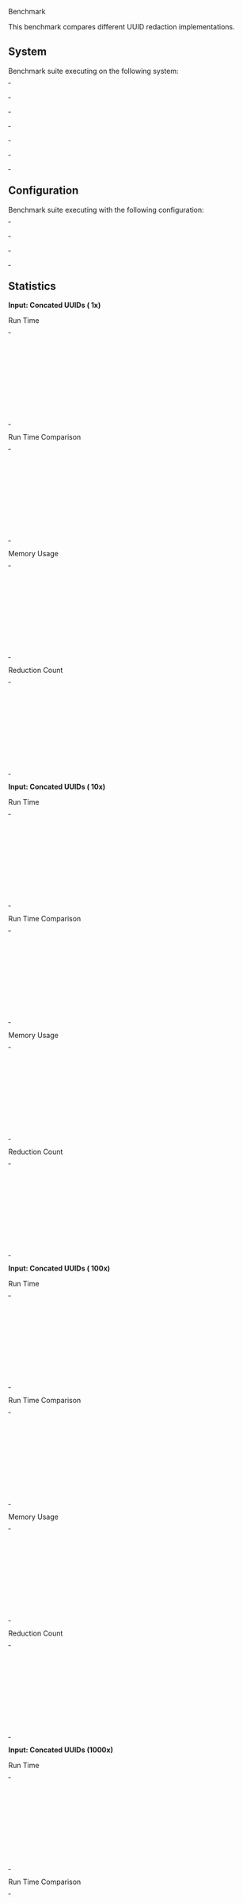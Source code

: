 Benchmark

This benchmark compares different UUID redaction implementations.


## System

Benchmark suite executing on the following system:

<table style="width: 1%">
  <tr>
    <th style="width: 1%; white-space: nowrap">Operating System</th>
    <td>Linux</td>
  </tr><tr>
    <th style="white-space: nowrap">CPU Information</th>
    <td style="white-space: nowrap">Intel(R) Core(TM) i9-9900K CPU @ 3.60GHz</td>
  </tr><tr>
    <th style="white-space: nowrap">Number of Available Cores</th>
    <td style="white-space: nowrap">16</td>
  </tr><tr>
    <th style="white-space: nowrap">Available Memory</th>
    <td style="white-space: nowrap">15.58 GB</td>
  </tr><tr>
    <th style="white-space: nowrap">Elixir Version</th>
    <td style="white-space: nowrap">1.15.5</td>
  </tr><tr>
    <th style="white-space: nowrap">Erlang Version</th>
    <td style="white-space: nowrap">26.0.2</td>
  </tr>
</table>

## Configuration

Benchmark suite executing with the following configuration:

<table style="width: 1%">
  <tr>
    <th style="width: 1%">:time</th>
    <td style="white-space: nowrap">5 s</td>
  </tr><tr>
    <th>:parallel</th>
    <td style="white-space: nowrap">1</td>
  </tr><tr>
    <th>:warmup</th>
    <td style="white-space: nowrap">1 s</td>
  </tr>
</table>

## Statistics



__Input: Concated UUIDs (   1x)__

Run Time

<table style="width: 1%">
  <tr>
    <th>Name</th>
    <th style="text-align: right">IPS</th>
    <th style="text-align: right">Average</th>
    <th style="text-align: right">Devitation</th>
    <th style="text-align: right">Median</th>
    <th style="text-align: right">99th&nbsp;%</th>
  </tr>

  <tr>
    <td style="white-space: nowrap">NimbleParsec.redact!/1</td>
    <td style="white-space: nowrap; text-align: right">916.15 K</td>
    <td style="white-space: nowrap; text-align: right">1.09 &micro;s</td>
    <td style="white-space: nowrap; text-align: right">&plusmn;6287.09%</td>
    <td style="white-space: nowrap; text-align: right">0.40 &micro;s</td>
    <td style="white-space: nowrap; text-align: right">1.30 &micro;s</td>
  </tr>

  <tr>
    <td style="white-space: nowrap">Charlist2.redact/2</td>
    <td style="white-space: nowrap; text-align: right">548.24 K</td>
    <td style="white-space: nowrap; text-align: right">1.82 &micro;s</td>
    <td style="white-space: nowrap; text-align: right">&plusmn;4034.77%</td>
    <td style="white-space: nowrap; text-align: right">0.60 &micro;s</td>
    <td style="white-space: nowrap; text-align: right">1.50 &micro;s</td>
  </tr>

  <tr>
    <td style="white-space: nowrap">Charlist.redact/2</td>
    <td style="white-space: nowrap; text-align: right">243.66 K</td>
    <td style="white-space: nowrap; text-align: right">4.10 &micro;s</td>
    <td style="white-space: nowrap; text-align: right">&plusmn;1785.10%</td>
    <td style="white-space: nowrap; text-align: right">2.10 &micro;s</td>
    <td style="white-space: nowrap; text-align: right">3.20 &micro;s</td>
  </tr>

  <tr>
    <td style="white-space: nowrap">RegEx.redact/2</td>
    <td style="white-space: nowrap; text-align: right">237.55 K</td>
    <td style="white-space: nowrap; text-align: right">4.21 &micro;s</td>
    <td style="white-space: nowrap; text-align: right">&plusmn;1232.00%</td>
    <td style="white-space: nowrap; text-align: right">2.90 &micro;s</td>
    <td style="white-space: nowrap; text-align: right">4.80 &micro;s</td>
  </tr>

  <tr>
    <td style="white-space: nowrap">StringParse.redact/2</td>
    <td style="white-space: nowrap; text-align: right">67.96 K</td>
    <td style="white-space: nowrap; text-align: right">14.71 &micro;s</td>
    <td style="white-space: nowrap; text-align: right">&plusmn;268.05%</td>
    <td style="white-space: nowrap; text-align: right">13.60 &micro;s</td>
    <td style="white-space: nowrap; text-align: right">25.90 &micro;s</td>
  </tr>

  <tr>
    <td style="white-space: nowrap">Parse.parse/2</td>
    <td style="white-space: nowrap; text-align: right">19.19 K</td>
    <td style="white-space: nowrap; text-align: right">52.11 &micro;s</td>
    <td style="white-space: nowrap; text-align: right">&plusmn;163.25%</td>
    <td style="white-space: nowrap; text-align: right">32.20 &micro;s</td>
    <td style="white-space: nowrap; text-align: right">516.18 &micro;s</td>
  </tr>

</table>


Run Time Comparison

<table style="width: 1%">
  <tr>
    <th>Name</th>
    <th style="text-align: right">IPS</th>
    <th style="text-align: right">Slower</th>
  <tr>
    <td style="white-space: nowrap">NimbleParsec.redact!/1</td>
    <td style="white-space: nowrap;text-align: right">916.15 K</td>
    <td>&nbsp;</td>
  </tr>

  <tr>
    <td style="white-space: nowrap">Charlist2.redact/2</td>
    <td style="white-space: nowrap; text-align: right">548.24 K</td>
    <td style="white-space: nowrap; text-align: right">1.67x</td>
  </tr>

  <tr>
    <td style="white-space: nowrap">Charlist.redact/2</td>
    <td style="white-space: nowrap; text-align: right">243.66 K</td>
    <td style="white-space: nowrap; text-align: right">3.76x</td>
  </tr>

  <tr>
    <td style="white-space: nowrap">RegEx.redact/2</td>
    <td style="white-space: nowrap; text-align: right">237.55 K</td>
    <td style="white-space: nowrap; text-align: right">3.86x</td>
  </tr>

  <tr>
    <td style="white-space: nowrap">StringParse.redact/2</td>
    <td style="white-space: nowrap; text-align: right">67.96 K</td>
    <td style="white-space: nowrap; text-align: right">13.48x</td>
  </tr>

  <tr>
    <td style="white-space: nowrap">Parse.parse/2</td>
    <td style="white-space: nowrap; text-align: right">19.19 K</td>
    <td style="white-space: nowrap; text-align: right">47.74x</td>
  </tr>

</table>



Memory Usage

<table style="width: 1%">
  <tr>
    <th>Name</th>
    <th style="text-align: right">Average</th>
    <th style="text-align: right">Factor</th>
  </tr>
  <tr>
    <td style="white-space: nowrap">NimbleParsec.redact!/1</td>
    <td style="white-space: nowrap">0.70 KB</td>
    <td>&nbsp;</td>
  </tr>
    <tr>
    <td style="white-space: nowrap">Charlist2.redact/2</td>
    <td style="white-space: nowrap">0.125 KB</td>
    <td>0.18x</td>
  </tr>
    <tr>
    <td style="white-space: nowrap">Charlist.redact/2</td>
    <td style="white-space: nowrap">1.58 KB</td>
    <td>2.24x</td>
  </tr>
    <tr>
    <td style="white-space: nowrap">RegEx.redact/2</td>
    <td style="white-space: nowrap">1.45 KB</td>
    <td>2.06x</td>
  </tr>
    <tr>
    <td style="white-space: nowrap">StringParse.redact/2</td>
    <td style="white-space: nowrap">3.87 KB</td>
    <td>5.5x</td>
  </tr>
    <tr>
    <td style="white-space: nowrap">Parse.parse/2</td>
    <td style="white-space: nowrap">25.67 KB</td>
    <td>36.51x</td>
  </tr>
</table>



Reduction Count

<table style="width: 1%">
  <tr>
    <th>Name</th>
    <th style="text-align: right">Average</th>
    <th style="text-align: right">Factor</th>
  </tr>
  <tr>
    <td style="white-space: nowrap">NimbleParsec.redact!/1</td>
    <td style="white-space: nowrap">33</td>
    <td>&nbsp;</td>
  </tr>
    <tr>
    <td style="white-space: nowrap">Charlist2.redact/2</td>
    <td style="white-space: nowrap">165</td>
    <td>5.0x</td>
  </tr>
    <tr>
    <td style="white-space: nowrap">Charlist.redact/2</td>
    <td style="white-space: nowrap">241</td>
    <td>7.3x</td>
  </tr>
    <tr>
    <td style="white-space: nowrap">RegEx.redact/2</td>
    <td style="white-space: nowrap">84</td>
    <td>2.55x</td>
  </tr>
    <tr>
    <td style="white-space: nowrap">StringParse.redact/2</td>
    <td style="white-space: nowrap">126</td>
    <td>3.82x</td>
  </tr>
    <tr>
    <td style="white-space: nowrap">Parse.parse/2</td>
    <td style="white-space: nowrap">153</td>
    <td>4.64x</td>
  </tr>
</table>


__Input: Concated UUIDs (  10x)__

Run Time

<table style="width: 1%">
  <tr>
    <th>Name</th>
    <th style="text-align: right">IPS</th>
    <th style="text-align: right">Average</th>
    <th style="text-align: right">Devitation</th>
    <th style="text-align: right">Median</th>
    <th style="text-align: right">99th&nbsp;%</th>
  </tr>

  <tr>
    <td style="white-space: nowrap">NimbleParsec.redact!/1</td>
    <td style="white-space: nowrap; text-align: right">181.35 K</td>
    <td style="white-space: nowrap; text-align: right">5.51 &micro;s</td>
    <td style="white-space: nowrap; text-align: right">&plusmn;1443.34%</td>
    <td style="white-space: nowrap; text-align: right">2.10 &micro;s</td>
    <td style="white-space: nowrap; text-align: right">5.40 &micro;s</td>
  </tr>

  <tr>
    <td style="white-space: nowrap">Charlist2.redact/2</td>
    <td style="white-space: nowrap; text-align: right">76.19 K</td>
    <td style="white-space: nowrap; text-align: right">13.12 &micro;s</td>
    <td style="white-space: nowrap; text-align: right">&plusmn;624.10%</td>
    <td style="white-space: nowrap; text-align: right">4.90 &micro;s</td>
    <td style="white-space: nowrap; text-align: right">137.64 &micro;s</td>
  </tr>

  <tr>
    <td style="white-space: nowrap">RegEx.redact/2</td>
    <td style="white-space: nowrap; text-align: right">39.75 K</td>
    <td style="white-space: nowrap; text-align: right">25.16 &micro;s</td>
    <td style="white-space: nowrap; text-align: right">&plusmn;186.26%</td>
    <td style="white-space: nowrap; text-align: right">19.40 &micro;s</td>
    <td style="white-space: nowrap; text-align: right">164.20 &micro;s</td>
  </tr>

  <tr>
    <td style="white-space: nowrap">Charlist.redact/2</td>
    <td style="white-space: nowrap; text-align: right">32.93 K</td>
    <td style="white-space: nowrap; text-align: right">30.36 &micro;s</td>
    <td style="white-space: nowrap; text-align: right">&plusmn;226.87%</td>
    <td style="white-space: nowrap; text-align: right">20.30 &micro;s</td>
    <td style="white-space: nowrap; text-align: right">456.23 &micro;s</td>
  </tr>

  <tr>
    <td style="white-space: nowrap">StringParse.redact/2</td>
    <td style="white-space: nowrap; text-align: right">7.07 K</td>
    <td style="white-space: nowrap; text-align: right">141.39 &micro;s</td>
    <td style="white-space: nowrap; text-align: right">&plusmn;22.45%</td>
    <td style="white-space: nowrap; text-align: right">139 &micro;s</td>
    <td style="white-space: nowrap; text-align: right">240.09 &micro;s</td>
  </tr>

  <tr>
    <td style="white-space: nowrap">Parse.parse/2</td>
    <td style="white-space: nowrap; text-align: right">1.99 K</td>
    <td style="white-space: nowrap; text-align: right">503.28 &micro;s</td>
    <td style="white-space: nowrap; text-align: right">&plusmn;9.16%</td>
    <td style="white-space: nowrap; text-align: right">497.70 &micro;s</td>
    <td style="white-space: nowrap; text-align: right">616.68 &micro;s</td>
  </tr>

</table>


Run Time Comparison

<table style="width: 1%">
  <tr>
    <th>Name</th>
    <th style="text-align: right">IPS</th>
    <th style="text-align: right">Slower</th>
  <tr>
    <td style="white-space: nowrap">NimbleParsec.redact!/1</td>
    <td style="white-space: nowrap;text-align: right">181.35 K</td>
    <td>&nbsp;</td>
  </tr>

  <tr>
    <td style="white-space: nowrap">Charlist2.redact/2</td>
    <td style="white-space: nowrap; text-align: right">76.19 K</td>
    <td style="white-space: nowrap; text-align: right">2.38x</td>
  </tr>

  <tr>
    <td style="white-space: nowrap">RegEx.redact/2</td>
    <td style="white-space: nowrap; text-align: right">39.75 K</td>
    <td style="white-space: nowrap; text-align: right">4.56x</td>
  </tr>

  <tr>
    <td style="white-space: nowrap">Charlist.redact/2</td>
    <td style="white-space: nowrap; text-align: right">32.93 K</td>
    <td style="white-space: nowrap; text-align: right">5.51x</td>
  </tr>

  <tr>
    <td style="white-space: nowrap">StringParse.redact/2</td>
    <td style="white-space: nowrap; text-align: right">7.07 K</td>
    <td style="white-space: nowrap; text-align: right">25.64x</td>
  </tr>

  <tr>
    <td style="white-space: nowrap">Parse.parse/2</td>
    <td style="white-space: nowrap; text-align: right">1.99 K</td>
    <td style="white-space: nowrap; text-align: right">91.27x</td>
  </tr>

</table>



Memory Usage

<table style="width: 1%">
  <tr>
    <th>Name</th>
    <th style="text-align: right">Average</th>
    <th style="text-align: right">Factor</th>
  </tr>
  <tr>
    <td style="white-space: nowrap">NimbleParsec.redact!/1</td>
    <td style="white-space: nowrap">4.30 KB</td>
    <td>&nbsp;</td>
  </tr>
    <tr>
    <td style="white-space: nowrap">Charlist2.redact/2</td>
    <td style="white-space: nowrap">0.98 KB</td>
    <td>0.23x</td>
  </tr>
    <tr>
    <td style="white-space: nowrap">RegEx.redact/2</td>
    <td style="white-space: nowrap">8.74 KB</td>
    <td>2.03x</td>
  </tr>
    <tr>
    <td style="white-space: nowrap">Charlist.redact/2</td>
    <td style="white-space: nowrap">15.52 KB</td>
    <td>3.6x</td>
  </tr>
    <tr>
    <td style="white-space: nowrap">StringParse.redact/2</td>
    <td style="white-space: nowrap">38.05 KB</td>
    <td>8.84x</td>
  </tr>
    <tr>
    <td style="white-space: nowrap">Parse.parse/2</td>
    <td style="white-space: nowrap">248.84 KB</td>
    <td>57.81x</td>
  </tr>
</table>



Reduction Count

<table style="width: 1%">
  <tr>
    <th>Name</th>
    <th style="text-align: right">Average</th>
    <th style="text-align: right">Factor</th>
  </tr>
  <tr>
    <td style="white-space: nowrap">NimbleParsec.redact!/1</td>
    <td style="white-space: nowrap">0.102 K</td>
    <td>&nbsp;</td>
  </tr>
    <tr>
    <td style="white-space: nowrap">Charlist2.redact/2</td>
    <td style="white-space: nowrap">1.77 K</td>
    <td>17.33x</td>
  </tr>
    <tr>
    <td style="white-space: nowrap">RegEx.redact/2</td>
    <td style="white-space: nowrap">0.45 K</td>
    <td>4.38x</td>
  </tr>
    <tr>
    <td style="white-space: nowrap">Charlist.redact/2</td>
    <td style="white-space: nowrap">2.69 K</td>
    <td>26.38x</td>
  </tr>
    <tr>
    <td style="white-space: nowrap">StringParse.redact/2</td>
    <td style="white-space: nowrap">1.18 K</td>
    <td>11.56x</td>
  </tr>
    <tr>
    <td style="white-space: nowrap">Parse.parse/2</td>
    <td style="white-space: nowrap">1.46 K</td>
    <td>14.35x</td>
  </tr>
</table>


__Input: Concated UUIDs ( 100x)__

Run Time

<table style="width: 1%">
  <tr>
    <th>Name</th>
    <th style="text-align: right">IPS</th>
    <th style="text-align: right">Average</th>
    <th style="text-align: right">Devitation</th>
    <th style="text-align: right">Median</th>
    <th style="text-align: right">99th&nbsp;%</th>
  </tr>

  <tr>
    <td style="white-space: nowrap">NimbleParsec.redact!/1</td>
    <td style="white-space: nowrap; text-align: right">27.30 K</td>
    <td style="white-space: nowrap; text-align: right">36.63 &micro;s</td>
    <td style="white-space: nowrap; text-align: right">&plusmn;187.84%</td>
    <td style="white-space: nowrap; text-align: right">19.10 &micro;s</td>
    <td style="white-space: nowrap; text-align: right">423.70 &micro;s</td>
  </tr>

  <tr>
    <td style="white-space: nowrap">Charlist2.redact/2</td>
    <td style="white-space: nowrap; text-align: right">9.96 K</td>
    <td style="white-space: nowrap; text-align: right">100.42 &micro;s</td>
    <td style="white-space: nowrap; text-align: right">&plusmn;88.91%</td>
    <td style="white-space: nowrap; text-align: right">67.60 &micro;s</td>
    <td style="white-space: nowrap; text-align: right">408.50 &micro;s</td>
  </tr>

  <tr>
    <td style="white-space: nowrap">RegEx.redact/2</td>
    <td style="white-space: nowrap; text-align: right">4.42 K</td>
    <td style="white-space: nowrap; text-align: right">226.26 &micro;s</td>
    <td style="white-space: nowrap; text-align: right">&plusmn;15.59%</td>
    <td style="white-space: nowrap; text-align: right">224.50 &micro;s</td>
    <td style="white-space: nowrap; text-align: right">300.70 &micro;s</td>
  </tr>

  <tr>
    <td style="white-space: nowrap">Charlist.redact/2</td>
    <td style="white-space: nowrap; text-align: right">4.03 K</td>
    <td style="white-space: nowrap; text-align: right">248.42 &micro;s</td>
    <td style="white-space: nowrap; text-align: right">&plusmn;23.76%</td>
    <td style="white-space: nowrap; text-align: right">244.20 &micro;s</td>
    <td style="white-space: nowrap; text-align: right">406.25 &micro;s</td>
  </tr>

  <tr>
    <td style="white-space: nowrap">StringParse.redact/2</td>
    <td style="white-space: nowrap; text-align: right">0.68 K</td>
    <td style="white-space: nowrap; text-align: right">1464.23 &micro;s</td>
    <td style="white-space: nowrap; text-align: right">&plusmn;6.86%</td>
    <td style="white-space: nowrap; text-align: right">1475.20 &micro;s</td>
    <td style="white-space: nowrap; text-align: right">1602.37 &micro;s</td>
  </tr>

  <tr>
    <td style="white-space: nowrap">Parse.parse/2</td>
    <td style="white-space: nowrap; text-align: right">0.22 K</td>
    <td style="white-space: nowrap; text-align: right">4600.63 &micro;s</td>
    <td style="white-space: nowrap; text-align: right">&plusmn;2.40%</td>
    <td style="white-space: nowrap; text-align: right">4594.70 &micro;s</td>
    <td style="white-space: nowrap; text-align: right">4853.92 &micro;s</td>
  </tr>

</table>


Run Time Comparison

<table style="width: 1%">
  <tr>
    <th>Name</th>
    <th style="text-align: right">IPS</th>
    <th style="text-align: right">Slower</th>
  <tr>
    <td style="white-space: nowrap">NimbleParsec.redact!/1</td>
    <td style="white-space: nowrap;text-align: right">27.30 K</td>
    <td>&nbsp;</td>
  </tr>

  <tr>
    <td style="white-space: nowrap">Charlist2.redact/2</td>
    <td style="white-space: nowrap; text-align: right">9.96 K</td>
    <td style="white-space: nowrap; text-align: right">2.74x</td>
  </tr>

  <tr>
    <td style="white-space: nowrap">RegEx.redact/2</td>
    <td style="white-space: nowrap; text-align: right">4.42 K</td>
    <td style="white-space: nowrap; text-align: right">6.18x</td>
  </tr>

  <tr>
    <td style="white-space: nowrap">Charlist.redact/2</td>
    <td style="white-space: nowrap; text-align: right">4.03 K</td>
    <td style="white-space: nowrap; text-align: right">6.78x</td>
  </tr>

  <tr>
    <td style="white-space: nowrap">StringParse.redact/2</td>
    <td style="white-space: nowrap; text-align: right">0.68 K</td>
    <td style="white-space: nowrap; text-align: right">39.97x</td>
  </tr>

  <tr>
    <td style="white-space: nowrap">Parse.parse/2</td>
    <td style="white-space: nowrap; text-align: right">0.22 K</td>
    <td style="white-space: nowrap; text-align: right">125.59x</td>
  </tr>

</table>



Memory Usage

<table style="width: 1%">
  <tr>
    <th>Name</th>
    <th style="text-align: right">Average</th>
    <th style="text-align: right">Factor</th>
  </tr>
  <tr>
    <td style="white-space: nowrap">NimbleParsec.redact!/1</td>
    <td style="white-space: nowrap">36.20 KB</td>
    <td>&nbsp;</td>
  </tr>
    <tr>
    <td style="white-space: nowrap">Charlist2.redact/2</td>
    <td style="white-space: nowrap">9.42 KB</td>
    <td>0.26x</td>
  </tr>
    <tr>
    <td style="white-space: nowrap">RegEx.redact/2</td>
    <td style="white-space: nowrap">82.06 KB</td>
    <td>2.27x</td>
  </tr>
    <tr>
    <td style="white-space: nowrap">Charlist.redact/2</td>
    <td style="white-space: nowrap">154.73 KB</td>
    <td>4.27x</td>
  </tr>
    <tr>
    <td style="white-space: nowrap">StringParse.redact/2</td>
    <td style="white-space: nowrap">378.48 KB</td>
    <td>10.46x</td>
  </tr>
    <tr>
    <td style="white-space: nowrap">Parse.parse/2</td>
    <td style="white-space: nowrap">2480.56 KB</td>
    <td>68.53x</td>
  </tr>
</table>



Reduction Count

<table style="width: 1%">
  <tr>
    <th>Name</th>
    <th style="text-align: right">Average</th>
    <th style="text-align: right">Factor</th>
  </tr>
  <tr>
    <td style="white-space: nowrap">NimbleParsec.redact!/1</td>
    <td style="white-space: nowrap">0.96 K</td>
    <td>&nbsp;</td>
  </tr>
    <tr>
    <td style="white-space: nowrap">Charlist2.redact/2</td>
    <td style="white-space: nowrap">17.59 K</td>
    <td>18.31x</td>
  </tr>
    <tr>
    <td style="white-space: nowrap">RegEx.redact/2</td>
    <td style="white-space: nowrap">4.15 K</td>
    <td>4.32x</td>
  </tr>
    <tr>
    <td style="white-space: nowrap">Charlist.redact/2</td>
    <td style="white-space: nowrap">26.53 K</td>
    <td>27.6x</td>
  </tr>
    <tr>
    <td style="white-space: nowrap">StringParse.redact/2</td>
    <td style="white-space: nowrap">11.80 K</td>
    <td>12.28x</td>
  </tr>
    <tr>
    <td style="white-space: nowrap">Parse.parse/2</td>
    <td style="white-space: nowrap">13.15 K</td>
    <td>13.68x</td>
  </tr>
</table>


__Input: Concated UUIDs (1000x)__

Run Time

<table style="width: 1%">
  <tr>
    <th>Name</th>
    <th style="text-align: right">IPS</th>
    <th style="text-align: right">Average</th>
    <th style="text-align: right">Devitation</th>
    <th style="text-align: right">Median</th>
    <th style="text-align: right">99th&nbsp;%</th>
  </tr>

  <tr>
    <td style="white-space: nowrap">NimbleParsec.redact!/1</td>
    <td style="white-space: nowrap; text-align: right">2856.33</td>
    <td style="white-space: nowrap; text-align: right">0.35 ms</td>
    <td style="white-space: nowrap; text-align: right">&plusmn;16.34%</td>
    <td style="white-space: nowrap; text-align: right">0.35 ms</td>
    <td style="white-space: nowrap; text-align: right">0.47 ms</td>
  </tr>

  <tr>
    <td style="white-space: nowrap">Charlist2.redact/2</td>
    <td style="white-space: nowrap; text-align: right">1520.54</td>
    <td style="white-space: nowrap; text-align: right">0.66 ms</td>
    <td style="white-space: nowrap; text-align: right">&plusmn;25.87%</td>
    <td style="white-space: nowrap; text-align: right">0.58 ms</td>
    <td style="white-space: nowrap; text-align: right">1.00 ms</td>
  </tr>

  <tr>
    <td style="white-space: nowrap">RegEx.redact/2</td>
    <td style="white-space: nowrap; text-align: right">503.46</td>
    <td style="white-space: nowrap; text-align: right">1.99 ms</td>
    <td style="white-space: nowrap; text-align: right">&plusmn;4.41%</td>
    <td style="white-space: nowrap; text-align: right">1.98 ms</td>
    <td style="white-space: nowrap; text-align: right">2.19 ms</td>
  </tr>

  <tr>
    <td style="white-space: nowrap">Charlist.redact/2</td>
    <td style="white-space: nowrap; text-align: right">452.70</td>
    <td style="white-space: nowrap; text-align: right">2.21 ms</td>
    <td style="white-space: nowrap; text-align: right">&plusmn;17.39%</td>
    <td style="white-space: nowrap; text-align: right">2.11 ms</td>
    <td style="white-space: nowrap; text-align: right">3.05 ms</td>
  </tr>

  <tr>
    <td style="white-space: nowrap">StringParse.redact/2</td>
    <td style="white-space: nowrap; text-align: right">68.01</td>
    <td style="white-space: nowrap; text-align: right">14.70 ms</td>
    <td style="white-space: nowrap; text-align: right">&plusmn;1.88%</td>
    <td style="white-space: nowrap; text-align: right">14.75 ms</td>
    <td style="white-space: nowrap; text-align: right">15.48 ms</td>
  </tr>

  <tr>
    <td style="white-space: nowrap">Parse.parse/2</td>
    <td style="white-space: nowrap; text-align: right">19.77</td>
    <td style="white-space: nowrap; text-align: right">50.57 ms</td>
    <td style="white-space: nowrap; text-align: right">&plusmn;0.85%</td>
    <td style="white-space: nowrap; text-align: right">50.49 ms</td>
    <td style="white-space: nowrap; text-align: right">52.19 ms</td>
  </tr>

</table>


Run Time Comparison

<table style="width: 1%">
  <tr>
    <th>Name</th>
    <th style="text-align: right">IPS</th>
    <th style="text-align: right">Slower</th>
  <tr>
    <td style="white-space: nowrap">NimbleParsec.redact!/1</td>
    <td style="white-space: nowrap;text-align: right">2856.33</td>
    <td>&nbsp;</td>
  </tr>

  <tr>
    <td style="white-space: nowrap">Charlist2.redact/2</td>
    <td style="white-space: nowrap; text-align: right">1520.54</td>
    <td style="white-space: nowrap; text-align: right">1.88x</td>
  </tr>

  <tr>
    <td style="white-space: nowrap">RegEx.redact/2</td>
    <td style="white-space: nowrap; text-align: right">503.46</td>
    <td style="white-space: nowrap; text-align: right">5.67x</td>
  </tr>

  <tr>
    <td style="white-space: nowrap">Charlist.redact/2</td>
    <td style="white-space: nowrap; text-align: right">452.70</td>
    <td style="white-space: nowrap; text-align: right">6.31x</td>
  </tr>

  <tr>
    <td style="white-space: nowrap">StringParse.redact/2</td>
    <td style="white-space: nowrap; text-align: right">68.01</td>
    <td style="white-space: nowrap; text-align: right">42.0x</td>
  </tr>

  <tr>
    <td style="white-space: nowrap">Parse.parse/2</td>
    <td style="white-space: nowrap; text-align: right">19.77</td>
    <td style="white-space: nowrap; text-align: right">144.44x</td>
  </tr>

</table>



Memory Usage

<table style="width: 1%">
  <tr>
    <th>Name</th>
    <th style="text-align: right">Average</th>
    <th style="text-align: right">Factor</th>
  </tr>
  <tr>
    <td style="white-space: nowrap">NimbleParsec.redact!/1</td>
    <td style="white-space: nowrap">0.37 MB</td>
    <td>&nbsp;</td>
  </tr>
    <tr>
    <td style="white-space: nowrap">Charlist2.redact/2</td>
    <td style="white-space: nowrap">0.0916 MB</td>
    <td>0.25x</td>
  </tr>
    <tr>
    <td style="white-space: nowrap">RegEx.redact/2</td>
    <td style="white-space: nowrap">0.80 MB</td>
    <td>2.16x</td>
  </tr>
    <tr>
    <td style="white-space: nowrap">Charlist.redact/2</td>
    <td style="white-space: nowrap">1.51 MB</td>
    <td>4.07x</td>
  </tr>
    <tr>
    <td style="white-space: nowrap">StringParse.redact/2</td>
    <td style="white-space: nowrap">3.69 MB</td>
    <td>9.94x</td>
  </tr>
    <tr>
    <td style="white-space: nowrap">Parse.parse/2</td>
    <td style="white-space: nowrap">24.21 MB</td>
    <td>65.25x</td>
  </tr>
</table>



Reduction Count

<table style="width: 1%">
  <tr>
    <th>Name</th>
    <th style="text-align: right">Average</th>
    <th style="text-align: right">Factor</th>
  </tr>
  <tr>
    <td style="white-space: nowrap">NimbleParsec.redact!/1</td>
    <td style="white-space: nowrap">9.46 K</td>
    <td>&nbsp;</td>
  </tr>
    <tr>
    <td style="white-space: nowrap">Charlist2.redact/2</td>
    <td style="white-space: nowrap">155.84 K</td>
    <td>16.47x</td>
  </tr>
    <tr>
    <td style="white-space: nowrap">RegEx.redact/2</td>
    <td style="white-space: nowrap">40.02 K</td>
    <td>4.23x</td>
  </tr>
    <tr>
    <td style="white-space: nowrap">Charlist.redact/2</td>
    <td style="white-space: nowrap">232.31 K</td>
    <td>24.56x</td>
  </tr>
    <tr>
    <td style="white-space: nowrap">StringParse.redact/2</td>
    <td style="white-space: nowrap">117.47 K</td>
    <td>12.42x</td>
  </tr>
    <tr>
    <td style="white-space: nowrap">Parse.parse/2</td>
    <td style="white-space: nowrap">125.46 K</td>
    <td>13.26x</td>
  </tr>
</table>


__Input: No Match (   1x)__

Run Time

<table style="width: 1%">
  <tr>
    <th>Name</th>
    <th style="text-align: right">IPS</th>
    <th style="text-align: right">Average</th>
    <th style="text-align: right">Devitation</th>
    <th style="text-align: right">Median</th>
    <th style="text-align: right">99th&nbsp;%</th>
  </tr>

  <tr>
    <td style="white-space: nowrap">RegEx.redact/2</td>
    <td style="white-space: nowrap; text-align: right">805.67 K</td>
    <td style="white-space: nowrap; text-align: right">1.24 &micro;s</td>
    <td style="white-space: nowrap; text-align: right">&plusmn;4568.41%</td>
    <td style="white-space: nowrap; text-align: right">0.80 &micro;s</td>
    <td style="white-space: nowrap; text-align: right">1.40 &micro;s</td>
  </tr>

  <tr>
    <td style="white-space: nowrap">Charlist2.redact/2</td>
    <td style="white-space: nowrap; text-align: right">211.36 K</td>
    <td style="white-space: nowrap; text-align: right">4.73 &micro;s</td>
    <td style="white-space: nowrap; text-align: right">&plusmn;1796.39%</td>
    <td style="white-space: nowrap; text-align: right">1.20 &micro;s</td>
    <td style="white-space: nowrap; text-align: right">3.70 &micro;s</td>
  </tr>

  <tr>
    <td style="white-space: nowrap">Charlist.redact/2</td>
    <td style="white-space: nowrap; text-align: right">202.93 K</td>
    <td style="white-space: nowrap; text-align: right">4.93 &micro;s</td>
    <td style="white-space: nowrap; text-align: right">&plusmn;1683.27%</td>
    <td style="white-space: nowrap; text-align: right">1.50 &micro;s</td>
    <td style="white-space: nowrap; text-align: right">4.10 &micro;s</td>
  </tr>

  <tr>
    <td style="white-space: nowrap">NimbleParsec.redact!/1</td>
    <td style="white-space: nowrap; text-align: right">62.62 K</td>
    <td style="white-space: nowrap; text-align: right">15.97 &micro;s</td>
    <td style="white-space: nowrap; text-align: right">&plusmn;480.55%</td>
    <td style="white-space: nowrap; text-align: right">6.30 &micro;s</td>
    <td style="white-space: nowrap; text-align: right">277.62 &micro;s</td>
  </tr>

  <tr>
    <td style="white-space: nowrap">StringParse.redact/2</td>
    <td style="white-space: nowrap; text-align: right">39.61 K</td>
    <td style="white-space: nowrap; text-align: right">25.25 &micro;s</td>
    <td style="white-space: nowrap; text-align: right">&plusmn;107.82%</td>
    <td style="white-space: nowrap; text-align: right">26.60 &micro;s</td>
    <td style="white-space: nowrap; text-align: right">41.30 &micro;s</td>
  </tr>

  <tr>
    <td style="white-space: nowrap">Parse.parse/2</td>
    <td style="white-space: nowrap; text-align: right">25.61 K</td>
    <td style="white-space: nowrap; text-align: right">39.04 &micro;s</td>
    <td style="white-space: nowrap; text-align: right">&plusmn;139.93%</td>
    <td style="white-space: nowrap; text-align: right">27.60 &micro;s</td>
    <td style="white-space: nowrap; text-align: right">371 &micro;s</td>
  </tr>

</table>


Run Time Comparison

<table style="width: 1%">
  <tr>
    <th>Name</th>
    <th style="text-align: right">IPS</th>
    <th style="text-align: right">Slower</th>
  <tr>
    <td style="white-space: nowrap">RegEx.redact/2</td>
    <td style="white-space: nowrap;text-align: right">805.67 K</td>
    <td>&nbsp;</td>
  </tr>

  <tr>
    <td style="white-space: nowrap">Charlist2.redact/2</td>
    <td style="white-space: nowrap; text-align: right">211.36 K</td>
    <td style="white-space: nowrap; text-align: right">3.81x</td>
  </tr>

  <tr>
    <td style="white-space: nowrap">Charlist.redact/2</td>
    <td style="white-space: nowrap; text-align: right">202.93 K</td>
    <td style="white-space: nowrap; text-align: right">3.97x</td>
  </tr>

  <tr>
    <td style="white-space: nowrap">NimbleParsec.redact!/1</td>
    <td style="white-space: nowrap; text-align: right">62.62 K</td>
    <td style="white-space: nowrap; text-align: right">12.87x</td>
  </tr>

  <tr>
    <td style="white-space: nowrap">StringParse.redact/2</td>
    <td style="white-space: nowrap; text-align: right">39.61 K</td>
    <td style="white-space: nowrap; text-align: right">20.34x</td>
  </tr>

  <tr>
    <td style="white-space: nowrap">Parse.parse/2</td>
    <td style="white-space: nowrap; text-align: right">25.61 K</td>
    <td style="white-space: nowrap; text-align: right">31.45x</td>
  </tr>

</table>



Memory Usage

<table style="width: 1%">
  <tr>
    <th>Name</th>
    <th style="text-align: right">Average</th>
    <th style="text-align: right">Factor</th>
  </tr>
  <tr>
    <td style="white-space: nowrap">RegEx.redact/2</td>
    <td style="white-space: nowrap">0.27 KB</td>
    <td>&nbsp;</td>
  </tr>
    <tr>
    <td style="white-space: nowrap">Charlist2.redact/2</td>
    <td style="white-space: nowrap">3.46 KB</td>
    <td>13.03x</td>
  </tr>
    <tr>
    <td style="white-space: nowrap">Charlist.redact/2</td>
    <td style="white-space: nowrap">3.45 KB</td>
    <td>12.97x</td>
  </tr>
    <tr>
    <td style="white-space: nowrap">NimbleParsec.redact!/1</td>
    <td style="white-space: nowrap">18.60 KB</td>
    <td>70.03x</td>
  </tr>
    <tr>
    <td style="white-space: nowrap">StringParse.redact/2</td>
    <td style="white-space: nowrap">2.69 KB</td>
    <td>10.12x</td>
  </tr>
    <tr>
    <td style="white-space: nowrap">Parse.parse/2</td>
    <td style="white-space: nowrap">20.28 KB</td>
    <td>76.35x</td>
  </tr>
</table>



Reduction Count

<table style="width: 1%">
  <tr>
    <th>Name</th>
    <th style="text-align: right">Average</th>
    <th style="text-align: right">Factor</th>
  </tr>
  <tr>
    <td style="white-space: nowrap">RegEx.redact/2</td>
    <td style="white-space: nowrap">37</td>
    <td>&nbsp;</td>
  </tr>
    <tr>
    <td style="white-space: nowrap">Charlist2.redact/2</td>
    <td style="white-space: nowrap">172</td>
    <td>4.65x</td>
  </tr>
    <tr>
    <td style="white-space: nowrap">Charlist.redact/2</td>
    <td style="white-space: nowrap">282</td>
    <td>7.62x</td>
  </tr>
    <tr>
    <td style="white-space: nowrap">NimbleParsec.redact!/1</td>
    <td style="white-space: nowrap">340</td>
    <td>9.19x</td>
  </tr>
    <tr>
    <td style="white-space: nowrap">StringParse.redact/2</td>
    <td style="white-space: nowrap">120</td>
    <td>3.24x</td>
  </tr>
    <tr>
    <td style="white-space: nowrap">Parse.parse/2</td>
    <td style="white-space: nowrap">127</td>
    <td>3.43x</td>
  </tr>
</table>


__Input: No Match (  10x)__

Run Time

<table style="width: 1%">
  <tr>
    <th>Name</th>
    <th style="text-align: right">IPS</th>
    <th style="text-align: right">Average</th>
    <th style="text-align: right">Devitation</th>
    <th style="text-align: right">Median</th>
    <th style="text-align: right">99th&nbsp;%</th>
  </tr>

  <tr>
    <td style="white-space: nowrap">RegEx.redact/2</td>
    <td style="white-space: nowrap; text-align: right">255.58 K</td>
    <td style="white-space: nowrap; text-align: right">3.91 &micro;s</td>
    <td style="white-space: nowrap; text-align: right">&plusmn;866.26%</td>
    <td style="white-space: nowrap; text-align: right">3.40 &micro;s</td>
    <td style="white-space: nowrap; text-align: right">5.20 &micro;s</td>
  </tr>

  <tr>
    <td style="white-space: nowrap">Charlist2.redact/2</td>
    <td style="white-space: nowrap; text-align: right">32.04 K</td>
    <td style="white-space: nowrap; text-align: right">31.21 &micro;s</td>
    <td style="white-space: nowrap; text-align: right">&plusmn;286.02%</td>
    <td style="white-space: nowrap; text-align: right">10.80 &micro;s</td>
    <td style="white-space: nowrap; text-align: right">519.34 &micro;s</td>
  </tr>

  <tr>
    <td style="white-space: nowrap">Charlist.redact/2</td>
    <td style="white-space: nowrap; text-align: right">30.08 K</td>
    <td style="white-space: nowrap; text-align: right">33.25 &micro;s</td>
    <td style="white-space: nowrap; text-align: right">&plusmn;235.53%</td>
    <td style="white-space: nowrap; text-align: right">13.50 &micro;s</td>
    <td style="white-space: nowrap; text-align: right">497.80 &micro;s</td>
  </tr>

  <tr>
    <td style="white-space: nowrap">NimbleParsec.redact!/1</td>
    <td style="white-space: nowrap; text-align: right">7.41 K</td>
    <td style="white-space: nowrap; text-align: right">134.96 &micro;s</td>
    <td style="white-space: nowrap; text-align: right">&plusmn;41.40%</td>
    <td style="white-space: nowrap; text-align: right">139.70 &micro;s</td>
    <td style="white-space: nowrap; text-align: right">276.99 &micro;s</td>
  </tr>

  <tr>
    <td style="white-space: nowrap">StringParse.redact/2</td>
    <td style="white-space: nowrap; text-align: right">3.67 K</td>
    <td style="white-space: nowrap; text-align: right">272.80 &micro;s</td>
    <td style="white-space: nowrap; text-align: right">&plusmn;16.81%</td>
    <td style="white-space: nowrap; text-align: right">276.90 &micro;s</td>
    <td style="white-space: nowrap; text-align: right">344.02 &micro;s</td>
  </tr>

  <tr>
    <td style="white-space: nowrap">Parse.parse/2</td>
    <td style="white-space: nowrap; text-align: right">2.54 K</td>
    <td style="white-space: nowrap; text-align: right">394.06 &micro;s</td>
    <td style="white-space: nowrap; text-align: right">&plusmn;10.95%</td>
    <td style="white-space: nowrap; text-align: right">397.20 &micro;s</td>
    <td style="white-space: nowrap; text-align: right">480.04 &micro;s</td>
  </tr>

</table>


Run Time Comparison

<table style="width: 1%">
  <tr>
    <th>Name</th>
    <th style="text-align: right">IPS</th>
    <th style="text-align: right">Slower</th>
  <tr>
    <td style="white-space: nowrap">RegEx.redact/2</td>
    <td style="white-space: nowrap;text-align: right">255.58 K</td>
    <td>&nbsp;</td>
  </tr>

  <tr>
    <td style="white-space: nowrap">Charlist2.redact/2</td>
    <td style="white-space: nowrap; text-align: right">32.04 K</td>
    <td style="white-space: nowrap; text-align: right">7.98x</td>
  </tr>

  <tr>
    <td style="white-space: nowrap">Charlist.redact/2</td>
    <td style="white-space: nowrap; text-align: right">30.08 K</td>
    <td style="white-space: nowrap; text-align: right">8.5x</td>
  </tr>

  <tr>
    <td style="white-space: nowrap">NimbleParsec.redact!/1</td>
    <td style="white-space: nowrap; text-align: right">7.41 K</td>
    <td style="white-space: nowrap; text-align: right">34.49x</td>
  </tr>

  <tr>
    <td style="white-space: nowrap">StringParse.redact/2</td>
    <td style="white-space: nowrap; text-align: right">3.67 K</td>
    <td style="white-space: nowrap; text-align: right">69.72x</td>
  </tr>

  <tr>
    <td style="white-space: nowrap">Parse.parse/2</td>
    <td style="white-space: nowrap; text-align: right">2.54 K</td>
    <td style="white-space: nowrap; text-align: right">100.71x</td>
  </tr>

</table>



Memory Usage

<table style="width: 1%">
  <tr>
    <th>Name</th>
    <th style="text-align: right">Average</th>
    <th style="text-align: right">Factor</th>
  </tr>
  <tr>
    <td style="white-space: nowrap">RegEx.redact/2</td>
    <td style="white-space: nowrap">0.27 KB</td>
    <td>&nbsp;</td>
  </tr>
    <tr>
    <td style="white-space: nowrap">Charlist2.redact/2</td>
    <td style="white-space: nowrap">20.09 KB</td>
    <td>75.62x</td>
  </tr>
    <tr>
    <td style="white-space: nowrap">Charlist.redact/2</td>
    <td style="white-space: nowrap">20.10 KB</td>
    <td>75.68x</td>
  </tr>
    <tr>
    <td style="white-space: nowrap">NimbleParsec.redact!/1</td>
    <td style="white-space: nowrap">173.87 KB</td>
    <td>654.56x</td>
  </tr>
    <tr>
    <td style="white-space: nowrap">StringParse.redact/2</td>
    <td style="white-space: nowrap">25.47 KB</td>
    <td>95.88x</td>
  </tr>
    <tr>
    <td style="white-space: nowrap">Parse.parse/2</td>
    <td style="white-space: nowrap">194.94 KB</td>
    <td>733.88x</td>
  </tr>
</table>



Reduction Count

<table style="width: 1%">
  <tr>
    <th>Name</th>
    <th style="text-align: right">Average</th>
    <th style="text-align: right">Factor</th>
  </tr>
  <tr>
    <td style="white-space: nowrap">RegEx.redact/2</td>
    <td style="white-space: nowrap">0.126 K</td>
    <td>&nbsp;</td>
  </tr>
    <tr>
    <td style="white-space: nowrap">Charlist2.redact/2</td>
    <td style="white-space: nowrap">2.05 K</td>
    <td>16.24x</td>
  </tr>
    <tr>
    <td style="white-space: nowrap">Charlist.redact/2</td>
    <td style="white-space: nowrap">3.13 K</td>
    <td>24.81x</td>
  </tr>
    <tr>
    <td style="white-space: nowrap">NimbleParsec.redact!/1</td>
    <td style="white-space: nowrap">3.41 K</td>
    <td>27.06x</td>
  </tr>
    <tr>
    <td style="white-space: nowrap">StringParse.redact/2</td>
    <td style="white-space: nowrap">1.11 K</td>
    <td>8.81x</td>
  </tr>
    <tr>
    <td style="white-space: nowrap">Parse.parse/2</td>
    <td style="white-space: nowrap">1.21 K</td>
    <td>9.59x</td>
  </tr>
</table>


__Input: No Match ( 100x)__

Run Time

<table style="width: 1%">
  <tr>
    <th>Name</th>
    <th style="text-align: right">IPS</th>
    <th style="text-align: right">Average</th>
    <th style="text-align: right">Devitation</th>
    <th style="text-align: right">Median</th>
    <th style="text-align: right">99th&nbsp;%</th>
  </tr>

  <tr>
    <td style="white-space: nowrap">Charlist2.redact/2</td>
    <td style="white-space: nowrap; text-align: right">4.66 K</td>
    <td style="white-space: nowrap; text-align: right">0.21 ms</td>
    <td style="white-space: nowrap; text-align: right">&plusmn;38.04%</td>
    <td style="white-space: nowrap; text-align: right">0.186 ms</td>
    <td style="white-space: nowrap; text-align: right">0.45 ms</td>
  </tr>

  <tr>
    <td style="white-space: nowrap">Charlist.redact/2</td>
    <td style="white-space: nowrap; text-align: right">4.24 K</td>
    <td style="white-space: nowrap; text-align: right">0.24 ms</td>
    <td style="white-space: nowrap; text-align: right">&plusmn;30.31%</td>
    <td style="white-space: nowrap; text-align: right">0.21 ms</td>
    <td style="white-space: nowrap; text-align: right">0.48 ms</td>
  </tr>

  <tr>
    <td style="white-space: nowrap">RegEx.redact/2</td>
    <td style="white-space: nowrap; text-align: right">3.45 K</td>
    <td style="white-space: nowrap; text-align: right">0.29 ms</td>
    <td style="white-space: nowrap; text-align: right">&plusmn;3.96%</td>
    <td style="white-space: nowrap; text-align: right">0.29 ms</td>
    <td style="white-space: nowrap; text-align: right">0.32 ms</td>
  </tr>

  <tr>
    <td style="white-space: nowrap">NimbleParsec.redact!/1</td>
    <td style="white-space: nowrap; text-align: right">0.73 K</td>
    <td style="white-space: nowrap; text-align: right">1.37 ms</td>
    <td style="white-space: nowrap; text-align: right">&plusmn;5.94%</td>
    <td style="white-space: nowrap; text-align: right">1.38 ms</td>
    <td style="white-space: nowrap; text-align: right">1.50 ms</td>
  </tr>

  <tr>
    <td style="white-space: nowrap">StringParse.redact/2</td>
    <td style="white-space: nowrap; text-align: right">0.38 K</td>
    <td style="white-space: nowrap; text-align: right">2.65 ms</td>
    <td style="white-space: nowrap; text-align: right">&plusmn;9.11%</td>
    <td style="white-space: nowrap; text-align: right">2.75 ms</td>
    <td style="white-space: nowrap; text-align: right">2.83 ms</td>
  </tr>

  <tr>
    <td style="white-space: nowrap">Parse.parse/2</td>
    <td style="white-space: nowrap; text-align: right">0.30 K</td>
    <td style="white-space: nowrap; text-align: right">3.39 ms</td>
    <td style="white-space: nowrap; text-align: right">&plusmn;5.91%</td>
    <td style="white-space: nowrap; text-align: right">3.44 ms</td>
    <td style="white-space: nowrap; text-align: right">3.54 ms</td>
  </tr>

</table>


Run Time Comparison

<table style="width: 1%">
  <tr>
    <th>Name</th>
    <th style="text-align: right">IPS</th>
    <th style="text-align: right">Slower</th>
  <tr>
    <td style="white-space: nowrap">Charlist2.redact/2</td>
    <td style="white-space: nowrap;text-align: right">4.66 K</td>
    <td>&nbsp;</td>
  </tr>

  <tr>
    <td style="white-space: nowrap">Charlist.redact/2</td>
    <td style="white-space: nowrap; text-align: right">4.24 K</td>
    <td style="white-space: nowrap; text-align: right">1.1x</td>
  </tr>

  <tr>
    <td style="white-space: nowrap">RegEx.redact/2</td>
    <td style="white-space: nowrap; text-align: right">3.45 K</td>
    <td style="white-space: nowrap; text-align: right">1.35x</td>
  </tr>

  <tr>
    <td style="white-space: nowrap">NimbleParsec.redact!/1</td>
    <td style="white-space: nowrap; text-align: right">0.73 K</td>
    <td style="white-space: nowrap; text-align: right">6.39x</td>
  </tr>

  <tr>
    <td style="white-space: nowrap">StringParse.redact/2</td>
    <td style="white-space: nowrap; text-align: right">0.38 K</td>
    <td style="white-space: nowrap; text-align: right">12.34x</td>
  </tr>

  <tr>
    <td style="white-space: nowrap">Parse.parse/2</td>
    <td style="white-space: nowrap; text-align: right">0.30 K</td>
    <td style="white-space: nowrap; text-align: right">15.79x</td>
  </tr>

</table>



Memory Usage

<table style="width: 1%">
  <tr>
    <th>Name</th>
    <th style="text-align: right">Average</th>
    <th style="text-align: right">Factor</th>
  </tr>
  <tr>
    <td style="white-space: nowrap">Charlist2.redact/2</td>
    <td style="white-space: nowrap">224.02 KB</td>
    <td>&nbsp;</td>
  </tr>
    <tr>
    <td style="white-space: nowrap">Charlist.redact/2</td>
    <td style="white-space: nowrap">224.04 KB</td>
    <td>1.0x</td>
  </tr>
    <tr>
    <td style="white-space: nowrap">RegEx.redact/2</td>
    <td style="white-space: nowrap">0.29 KB</td>
    <td>0.0x</td>
  </tr>
    <tr>
    <td style="white-space: nowrap">NimbleParsec.redact!/1</td>
    <td style="white-space: nowrap">1727.91 KB</td>
    <td>7.71x</td>
  </tr>
    <tr>
    <td style="white-space: nowrap">StringParse.redact/2</td>
    <td style="white-space: nowrap">253.28 KB</td>
    <td>1.13x</td>
  </tr>
    <tr>
    <td style="white-space: nowrap">Parse.parse/2</td>
    <td style="white-space: nowrap">1941.50 KB</td>
    <td>8.67x</td>
  </tr>
</table>



Reduction Count

<table style="width: 1%">
  <tr>
    <th>Name</th>
    <th style="text-align: right">Average</th>
    <th style="text-align: right">Factor</th>
  </tr>
  <tr>
    <td style="white-space: nowrap">Charlist2.redact/2</td>
    <td style="white-space: nowrap">18.74 K</td>
    <td>&nbsp;</td>
  </tr>
    <tr>
    <td style="white-space: nowrap">Charlist.redact/2</td>
    <td style="white-space: nowrap">30.74 K</td>
    <td>1.64x</td>
  </tr>
    <tr>
    <td style="white-space: nowrap">RegEx.redact/2</td>
    <td style="white-space: nowrap">10.82 K</td>
    <td>0.58x</td>
  </tr>
    <tr>
    <td style="white-space: nowrap">NimbleParsec.redact!/1</td>
    <td style="white-space: nowrap">34.74 K</td>
    <td>1.85x</td>
  </tr>
    <tr>
    <td style="white-space: nowrap">StringParse.redact/2</td>
    <td style="white-space: nowrap">11.00 K</td>
    <td>0.59x</td>
  </tr>
    <tr>
    <td style="white-space: nowrap">Parse.parse/2</td>
    <td style="white-space: nowrap">12.01 K</td>
    <td>0.64x</td>
  </tr>
</table>


__Input: No Match (1000x)__

Run Time

<table style="width: 1%">
  <tr>
    <th>Name</th>
    <th style="text-align: right">IPS</th>
    <th style="text-align: right">Average</th>
    <th style="text-align: right">Devitation</th>
    <th style="text-align: right">Median</th>
    <th style="text-align: right">99th&nbsp;%</th>
  </tr>

  <tr>
    <td style="white-space: nowrap">Charlist2.redact/2</td>
    <td style="white-space: nowrap; text-align: right">640.19</td>
    <td style="white-space: nowrap; text-align: right">1.56 ms</td>
    <td style="white-space: nowrap; text-align: right">&plusmn;5.75%</td>
    <td style="white-space: nowrap; text-align: right">1.55 ms</td>
    <td style="white-space: nowrap; text-align: right">1.87 ms</td>
  </tr>

  <tr>
    <td style="white-space: nowrap">Charlist.redact/2</td>
    <td style="white-space: nowrap; text-align: right">552.95</td>
    <td style="white-space: nowrap; text-align: right">1.81 ms</td>
    <td style="white-space: nowrap; text-align: right">&plusmn;6.40%</td>
    <td style="white-space: nowrap; text-align: right">1.84 ms</td>
    <td style="white-space: nowrap; text-align: right">1.95 ms</td>
  </tr>

  <tr>
    <td style="white-space: nowrap">RegEx.redact/2</td>
    <td style="white-space: nowrap; text-align: right">319.21</td>
    <td style="white-space: nowrap; text-align: right">3.13 ms</td>
    <td style="white-space: nowrap; text-align: right">&plusmn;2.02%</td>
    <td style="white-space: nowrap; text-align: right">3.15 ms</td>
    <td style="white-space: nowrap; text-align: right">3.23 ms</td>
  </tr>

  <tr>
    <td style="white-space: nowrap">NimbleParsec.redact!/1</td>
    <td style="white-space: nowrap; text-align: right">51.42</td>
    <td style="white-space: nowrap; text-align: right">19.45 ms</td>
    <td style="white-space: nowrap; text-align: right">&plusmn;2.91%</td>
    <td style="white-space: nowrap; text-align: right">19.34 ms</td>
    <td style="white-space: nowrap; text-align: right">20.93 ms</td>
  </tr>

  <tr>
    <td style="white-space: nowrap">StringParse.redact/2</td>
    <td style="white-space: nowrap; text-align: right">37.89</td>
    <td style="white-space: nowrap; text-align: right">26.39 ms</td>
    <td style="white-space: nowrap; text-align: right">&plusmn;3.91%</td>
    <td style="white-space: nowrap; text-align: right">26.52 ms</td>
    <td style="white-space: nowrap; text-align: right">28.17 ms</td>
  </tr>

  <tr>
    <td style="white-space: nowrap">Parse.parse/2</td>
    <td style="white-space: nowrap; text-align: right">29.84</td>
    <td style="white-space: nowrap; text-align: right">33.51 ms</td>
    <td style="white-space: nowrap; text-align: right">&plusmn;4.95%</td>
    <td style="white-space: nowrap; text-align: right">33.85 ms</td>
    <td style="white-space: nowrap; text-align: right">35.81 ms</td>
  </tr>

</table>


Run Time Comparison

<table style="width: 1%">
  <tr>
    <th>Name</th>
    <th style="text-align: right">IPS</th>
    <th style="text-align: right">Slower</th>
  <tr>
    <td style="white-space: nowrap">Charlist2.redact/2</td>
    <td style="white-space: nowrap;text-align: right">640.19</td>
    <td>&nbsp;</td>
  </tr>

  <tr>
    <td style="white-space: nowrap">Charlist.redact/2</td>
    <td style="white-space: nowrap; text-align: right">552.95</td>
    <td style="white-space: nowrap; text-align: right">1.16x</td>
  </tr>

  <tr>
    <td style="white-space: nowrap">RegEx.redact/2</td>
    <td style="white-space: nowrap; text-align: right">319.21</td>
    <td style="white-space: nowrap; text-align: right">2.01x</td>
  </tr>

  <tr>
    <td style="white-space: nowrap">NimbleParsec.redact!/1</td>
    <td style="white-space: nowrap; text-align: right">51.42</td>
    <td style="white-space: nowrap; text-align: right">12.45x</td>
  </tr>

  <tr>
    <td style="white-space: nowrap">StringParse.redact/2</td>
    <td style="white-space: nowrap; text-align: right">37.89</td>
    <td style="white-space: nowrap; text-align: right">16.89x</td>
  </tr>

  <tr>
    <td style="white-space: nowrap">Parse.parse/2</td>
    <td style="white-space: nowrap; text-align: right">29.84</td>
    <td style="white-space: nowrap; text-align: right">21.45x</td>
  </tr>

</table>



Memory Usage

<table style="width: 1%">
  <tr>
    <th>Name</th>
    <th style="text-align: right">Average</th>
    <th style="text-align: right">Factor</th>
  </tr>
  <tr>
    <td style="white-space: nowrap">Charlist2.redact/2</td>
    <td style="white-space: nowrap">2.43 MB</td>
    <td>&nbsp;</td>
  </tr>
    <tr>
    <td style="white-space: nowrap">Charlist.redact/2</td>
    <td style="white-space: nowrap">2.43 MB</td>
    <td>1.0x</td>
  </tr>
    <tr>
    <td style="white-space: nowrap">RegEx.redact/2</td>
    <td style="white-space: nowrap">0.00028 MB</td>
    <td>0.0x</td>
  </tr>
    <tr>
    <td style="white-space: nowrap">NimbleParsec.redact!/1</td>
    <td style="white-space: nowrap">16.75 MB</td>
    <td>6.9x</td>
  </tr>
    <tr>
    <td style="white-space: nowrap">StringParse.redact/2</td>
    <td style="white-space: nowrap">2.47 MB</td>
    <td>1.02x</td>
  </tr>
    <tr>
    <td style="white-space: nowrap">Parse.parse/2</td>
    <td style="white-space: nowrap">18.95 MB</td>
    <td>7.81x</td>
  </tr>
</table>



Reduction Count

<table style="width: 1%">
  <tr>
    <th>Name</th>
    <th style="text-align: right">Average</th>
    <th style="text-align: right">Factor</th>
  </tr>
  <tr>
    <td style="white-space: nowrap">Charlist2.redact/2</td>
    <td style="white-space: nowrap">142.67 K</td>
    <td>&nbsp;</td>
  </tr>
    <tr>
    <td style="white-space: nowrap">Charlist.redact/2</td>
    <td style="white-space: nowrap">250.78 K</td>
    <td>1.76x</td>
  </tr>
    <tr>
    <td style="white-space: nowrap">RegEx.redact/2</td>
    <td style="white-space: nowrap">117.72 K</td>
    <td>0.83x</td>
  </tr>
    <tr>
    <td style="white-space: nowrap">NimbleParsec.redact!/1</td>
    <td style="white-space: nowrap">298.59 K</td>
    <td>2.09x</td>
  </tr>
    <tr>
    <td style="white-space: nowrap">StringParse.redact/2</td>
    <td style="white-space: nowrap">109.93 K</td>
    <td>0.77x</td>
  </tr>
    <tr>
    <td style="white-space: nowrap">Parse.parse/2</td>
    <td style="white-space: nowrap">120.02 K</td>
    <td>0.84x</td>
  </tr>
</table>


__Input: Plain English (   1x)__

Run Time

<table style="width: 1%">
  <tr>
    <th>Name</th>
    <th style="text-align: right">IPS</th>
    <th style="text-align: right">Average</th>
    <th style="text-align: right">Devitation</th>
    <th style="text-align: right">Median</th>
    <th style="text-align: right">99th&nbsp;%</th>
  </tr>

  <tr>
    <td style="white-space: nowrap">RegEx.redact/2</td>
    <td style="white-space: nowrap; text-align: right">151.70 K</td>
    <td style="white-space: nowrap; text-align: right">6.59 &micro;s</td>
    <td style="white-space: nowrap; text-align: right">&plusmn;695.24%</td>
    <td style="white-space: nowrap; text-align: right">5.30 &micro;s</td>
    <td style="white-space: nowrap; text-align: right">9.50 &micro;s</td>
  </tr>

  <tr>
    <td style="white-space: nowrap">Charlist2.redact/2</td>
    <td style="white-space: nowrap; text-align: right">144.56 K</td>
    <td style="white-space: nowrap; text-align: right">6.92 &micro;s</td>
    <td style="white-space: nowrap; text-align: right">&plusmn;1178.28%</td>
    <td style="white-space: nowrap; text-align: right">2.60 &micro;s</td>
    <td style="white-space: nowrap; text-align: right">10.80 &micro;s</td>
  </tr>

  <tr>
    <td style="white-space: nowrap">Charlist.redact/2</td>
    <td style="white-space: nowrap; text-align: right">116.79 K</td>
    <td style="white-space: nowrap; text-align: right">8.56 &micro;s</td>
    <td style="white-space: nowrap; text-align: right">&plusmn;891.62%</td>
    <td style="white-space: nowrap; text-align: right">4.10 &micro;s</td>
    <td style="white-space: nowrap; text-align: right">15.90 &micro;s</td>
  </tr>

  <tr>
    <td style="white-space: nowrap">NimbleParsec.redact!/1</td>
    <td style="white-space: nowrap; text-align: right">65.18 K</td>
    <td style="white-space: nowrap; text-align: right">15.34 &micro;s</td>
    <td style="white-space: nowrap; text-align: right">&plusmn;505.04%</td>
    <td style="white-space: nowrap; text-align: right">6.20 &micro;s</td>
    <td style="white-space: nowrap; text-align: right">259.52 &micro;s</td>
  </tr>

  <tr>
    <td style="white-space: nowrap">StringParse.redact/2</td>
    <td style="white-space: nowrap; text-align: right">23.02 K</td>
    <td style="white-space: nowrap; text-align: right">43.43 &micro;s</td>
    <td style="white-space: nowrap; text-align: right">&plusmn;74.59%</td>
    <td style="white-space: nowrap; text-align: right">44.60 &micro;s</td>
    <td style="white-space: nowrap; text-align: right">143.90 &micro;s</td>
  </tr>

  <tr>
    <td style="white-space: nowrap">Parse.parse/2</td>
    <td style="white-space: nowrap; text-align: right">13.58 K</td>
    <td style="white-space: nowrap; text-align: right">73.63 &micro;s</td>
    <td style="white-space: nowrap; text-align: right">&plusmn;87.14%</td>
    <td style="white-space: nowrap; text-align: right">52.60 &micro;s</td>
    <td style="white-space: nowrap; text-align: right">401.90 &micro;s</td>
  </tr>

</table>


Run Time Comparison

<table style="width: 1%">
  <tr>
    <th>Name</th>
    <th style="text-align: right">IPS</th>
    <th style="text-align: right">Slower</th>
  <tr>
    <td style="white-space: nowrap">RegEx.redact/2</td>
    <td style="white-space: nowrap;text-align: right">151.70 K</td>
    <td>&nbsp;</td>
  </tr>

  <tr>
    <td style="white-space: nowrap">Charlist2.redact/2</td>
    <td style="white-space: nowrap; text-align: right">144.56 K</td>
    <td style="white-space: nowrap; text-align: right">1.05x</td>
  </tr>

  <tr>
    <td style="white-space: nowrap">Charlist.redact/2</td>
    <td style="white-space: nowrap; text-align: right">116.79 K</td>
    <td style="white-space: nowrap; text-align: right">1.3x</td>
  </tr>

  <tr>
    <td style="white-space: nowrap">NimbleParsec.redact!/1</td>
    <td style="white-space: nowrap; text-align: right">65.18 K</td>
    <td style="white-space: nowrap; text-align: right">2.33x</td>
  </tr>

  <tr>
    <td style="white-space: nowrap">StringParse.redact/2</td>
    <td style="white-space: nowrap; text-align: right">23.02 K</td>
    <td style="white-space: nowrap; text-align: right">6.59x</td>
  </tr>

  <tr>
    <td style="white-space: nowrap">Parse.parse/2</td>
    <td style="white-space: nowrap; text-align: right">13.58 K</td>
    <td style="white-space: nowrap; text-align: right">11.17x</td>
  </tr>

</table>



Memory Usage

<table style="width: 1%">
  <tr>
    <th>Name</th>
    <th style="text-align: right">Average</th>
    <th style="text-align: right">Factor</th>
  </tr>
  <tr>
    <td style="white-space: nowrap">RegEx.redact/2</td>
    <td style="white-space: nowrap">1.52 KB</td>
    <td>&nbsp;</td>
  </tr>
    <tr>
    <td style="white-space: nowrap">Charlist2.redact/2</td>
    <td style="white-space: nowrap">4.45 KB</td>
    <td>2.94x</td>
  </tr>
    <tr>
    <td style="white-space: nowrap">Charlist.redact/2</td>
    <td style="white-space: nowrap">5.21 KB</td>
    <td>3.44x</td>
  </tr>
    <tr>
    <td style="white-space: nowrap">NimbleParsec.redact!/1</td>
    <td style="white-space: nowrap">16.98 KB</td>
    <td>11.21x</td>
  </tr>
    <tr>
    <td style="white-space: nowrap">StringParse.redact/2</td>
    <td style="white-space: nowrap">8.26 KB</td>
    <td>5.45x</td>
  </tr>
    <tr>
    <td style="white-space: nowrap">Parse.parse/2</td>
    <td style="white-space: nowrap">36.36 KB</td>
    <td>23.99x</td>
  </tr>
</table>



Reduction Count

<table style="width: 1%">
  <tr>
    <th>Name</th>
    <th style="text-align: right">Average</th>
    <th style="text-align: right">Factor</th>
  </tr>
  <tr>
    <td style="white-space: nowrap">RegEx.redact/2</td>
    <td style="white-space: nowrap">179</td>
    <td>&nbsp;</td>
  </tr>
    <tr>
    <td style="white-space: nowrap">Charlist2.redact/2</td>
    <td style="white-space: nowrap">827</td>
    <td>4.62x</td>
  </tr>
    <tr>
    <td style="white-space: nowrap">Charlist.redact/2</td>
    <td style="white-space: nowrap">593</td>
    <td>3.31x</td>
  </tr>
    <tr>
    <td style="white-space: nowrap">NimbleParsec.redact!/1</td>
    <td style="white-space: nowrap">318</td>
    <td>1.78x</td>
  </tr>
    <tr>
    <td style="white-space: nowrap">StringParse.redact/2</td>
    <td style="white-space: nowrap">334</td>
    <td>1.87x</td>
  </tr>
    <tr>
    <td style="white-space: nowrap">Parse.parse/2</td>
    <td style="white-space: nowrap">220</td>
    <td>1.23x</td>
  </tr>
</table>


__Input: Plain English (  10x)__

Run Time

<table style="width: 1%">
  <tr>
    <th>Name</th>
    <th style="text-align: right">IPS</th>
    <th style="text-align: right">Average</th>
    <th style="text-align: right">Devitation</th>
    <th style="text-align: right">Median</th>
    <th style="text-align: right">99th&nbsp;%</th>
  </tr>

  <tr>
    <td style="white-space: nowrap">RegEx.redact/2</td>
    <td style="white-space: nowrap; text-align: right">20.31 K</td>
    <td style="white-space: nowrap; text-align: right">49.23 &micro;s</td>
    <td style="white-space: nowrap; text-align: right">&plusmn;67.11%</td>
    <td style="white-space: nowrap; text-align: right">43.90 &micro;s</td>
    <td style="white-space: nowrap; text-align: right">203.12 &micro;s</td>
  </tr>

  <tr>
    <td style="white-space: nowrap">Charlist2.redact/2</td>
    <td style="white-space: nowrap; text-align: right">19.29 K</td>
    <td style="white-space: nowrap; text-align: right">51.84 &micro;s</td>
    <td style="white-space: nowrap; text-align: right">&plusmn;156.45%</td>
    <td style="white-space: nowrap; text-align: right">27.50 &micro;s</td>
    <td style="white-space: nowrap; text-align: right">431.08 &micro;s</td>
  </tr>

  <tr>
    <td style="white-space: nowrap">Charlist.redact/2</td>
    <td style="white-space: nowrap; text-align: right">14.94 K</td>
    <td style="white-space: nowrap; text-align: right">66.92 &micro;s</td>
    <td style="white-space: nowrap; text-align: right">&plusmn;111.88%</td>
    <td style="white-space: nowrap; text-align: right">44.60 &micro;s</td>
    <td style="white-space: nowrap; text-align: right">395.58 &micro;s</td>
  </tr>

  <tr>
    <td style="white-space: nowrap">NimbleParsec.redact!/1</td>
    <td style="white-space: nowrap; text-align: right">7.78 K</td>
    <td style="white-space: nowrap; text-align: right">128.46 &micro;s</td>
    <td style="white-space: nowrap; text-align: right">&plusmn;43.88%</td>
    <td style="white-space: nowrap; text-align: right">127.80 &micro;s</td>
    <td style="white-space: nowrap; text-align: right">254 &micro;s</td>
  </tr>

  <tr>
    <td style="white-space: nowrap">StringParse.redact/2</td>
    <td style="white-space: nowrap; text-align: right">2.10 K</td>
    <td style="white-space: nowrap; text-align: right">475.36 &micro;s</td>
    <td style="white-space: nowrap; text-align: right">&plusmn;8.43%</td>
    <td style="white-space: nowrap; text-align: right">484.51 &micro;s</td>
    <td style="white-space: nowrap; text-align: right">535.20 &micro;s</td>
  </tr>

  <tr>
    <td style="white-space: nowrap">Parse.parse/2</td>
    <td style="white-space: nowrap; text-align: right">1.29 K</td>
    <td style="white-space: nowrap; text-align: right">775.30 &micro;s</td>
    <td style="white-space: nowrap; text-align: right">&plusmn;9.77%</td>
    <td style="white-space: nowrap; text-align: right">772 &micro;s</td>
    <td style="white-space: nowrap; text-align: right">925.40 &micro;s</td>
  </tr>

</table>


Run Time Comparison

<table style="width: 1%">
  <tr>
    <th>Name</th>
    <th style="text-align: right">IPS</th>
    <th style="text-align: right">Slower</th>
  <tr>
    <td style="white-space: nowrap">RegEx.redact/2</td>
    <td style="white-space: nowrap;text-align: right">20.31 K</td>
    <td>&nbsp;</td>
  </tr>

  <tr>
    <td style="white-space: nowrap">Charlist2.redact/2</td>
    <td style="white-space: nowrap; text-align: right">19.29 K</td>
    <td style="white-space: nowrap; text-align: right">1.05x</td>
  </tr>

  <tr>
    <td style="white-space: nowrap">Charlist.redact/2</td>
    <td style="white-space: nowrap; text-align: right">14.94 K</td>
    <td style="white-space: nowrap; text-align: right">1.36x</td>
  </tr>

  <tr>
    <td style="white-space: nowrap">NimbleParsec.redact!/1</td>
    <td style="white-space: nowrap; text-align: right">7.78 K</td>
    <td style="white-space: nowrap; text-align: right">2.61x</td>
  </tr>

  <tr>
    <td style="white-space: nowrap">StringParse.redact/2</td>
    <td style="white-space: nowrap; text-align: right">2.10 K</td>
    <td style="white-space: nowrap; text-align: right">9.66x</td>
  </tr>

  <tr>
    <td style="white-space: nowrap">Parse.parse/2</td>
    <td style="white-space: nowrap; text-align: right">1.29 K</td>
    <td style="white-space: nowrap; text-align: right">15.75x</td>
  </tr>

</table>



Memory Usage

<table style="width: 1%">
  <tr>
    <th>Name</th>
    <th style="text-align: right">Average</th>
    <th style="text-align: right">Factor</th>
  </tr>
  <tr>
    <td style="white-space: nowrap">RegEx.redact/2</td>
    <td style="white-space: nowrap">9.22 KB</td>
    <td>&nbsp;</td>
  </tr>
    <tr>
    <td style="white-space: nowrap">Charlist2.redact/2</td>
    <td style="white-space: nowrap">43.62 KB</td>
    <td>4.73x</td>
  </tr>
    <tr>
    <td style="white-space: nowrap">Charlist.redact/2</td>
    <td style="white-space: nowrap">52.74 KB</td>
    <td>5.72x</td>
  </tr>
    <tr>
    <td style="white-space: nowrap">NimbleParsec.redact!/1</td>
    <td style="white-space: nowrap">162.42 KB</td>
    <td>17.62x</td>
  </tr>
    <tr>
    <td style="white-space: nowrap">StringParse.redact/2</td>
    <td style="white-space: nowrap">81.17 KB</td>
    <td>8.81x</td>
  </tr>
    <tr>
    <td style="white-space: nowrap">Parse.parse/2</td>
    <td style="white-space: nowrap">355.72 KB</td>
    <td>38.59x</td>
  </tr>
</table>



Reduction Count

<table style="width: 1%">
  <tr>
    <th>Name</th>
    <th style="text-align: right">Average</th>
    <th style="text-align: right">Factor</th>
  </tr>
  <tr>
    <td style="white-space: nowrap">RegEx.redact/2</td>
    <td style="white-space: nowrap">1.51 K</td>
    <td>&nbsp;</td>
  </tr>
    <tr>
    <td style="white-space: nowrap">Charlist2.redact/2</td>
    <td style="white-space: nowrap">8.37 K</td>
    <td>5.54x</td>
  </tr>
    <tr>
    <td style="white-space: nowrap">Charlist.redact/2</td>
    <td style="white-space: nowrap">5.97 K</td>
    <td>3.95x</td>
  </tr>
    <tr>
    <td style="white-space: nowrap">NimbleParsec.redact!/1</td>
    <td style="white-space: nowrap">3.22 K</td>
    <td>2.13x</td>
  </tr>
    <tr>
    <td style="white-space: nowrap">StringParse.redact/2</td>
    <td style="white-space: nowrap">3.42 K</td>
    <td>2.27x</td>
  </tr>
    <tr>
    <td style="white-space: nowrap">Parse.parse/2</td>
    <td style="white-space: nowrap">2.17 K</td>
    <td>1.44x</td>
  </tr>
</table>


__Input: Plain English ( 100x)__

Run Time

<table style="width: 1%">
  <tr>
    <th>Name</th>
    <th style="text-align: right">IPS</th>
    <th style="text-align: right">Average</th>
    <th style="text-align: right">Devitation</th>
    <th style="text-align: right">Median</th>
    <th style="text-align: right">99th&nbsp;%</th>
  </tr>

  <tr>
    <td style="white-space: nowrap">Charlist2.redact/2</td>
    <td style="white-space: nowrap; text-align: right">2.79 K</td>
    <td style="white-space: nowrap; text-align: right">0.36 ms</td>
    <td style="white-space: nowrap; text-align: right">&plusmn;24.83%</td>
    <td style="white-space: nowrap; text-align: right">0.35 ms</td>
    <td style="white-space: nowrap; text-align: right">0.65 ms</td>
  </tr>

  <tr>
    <td style="white-space: nowrap">RegEx.redact/2</td>
    <td style="white-space: nowrap; text-align: right">2.28 K</td>
    <td style="white-space: nowrap; text-align: right">0.44 ms</td>
    <td style="white-space: nowrap; text-align: right">&plusmn;4.91%</td>
    <td style="white-space: nowrap; text-align: right">0.44 ms</td>
    <td style="white-space: nowrap; text-align: right">0.49 ms</td>
  </tr>

  <tr>
    <td style="white-space: nowrap">Charlist.redact/2</td>
    <td style="white-space: nowrap; text-align: right">1.92 K</td>
    <td style="white-space: nowrap; text-align: right">0.52 ms</td>
    <td style="white-space: nowrap; text-align: right">&plusmn;15.32%</td>
    <td style="white-space: nowrap; text-align: right">0.53 ms</td>
    <td style="white-space: nowrap; text-align: right">0.72 ms</td>
  </tr>

  <tr>
    <td style="white-space: nowrap">NimbleParsec.redact!/1</td>
    <td style="white-space: nowrap; text-align: right">0.76 K</td>
    <td style="white-space: nowrap; text-align: right">1.32 ms</td>
    <td style="white-space: nowrap; text-align: right">&plusmn;8.35%</td>
    <td style="white-space: nowrap; text-align: right">1.32 ms</td>
    <td style="white-space: nowrap; text-align: right">1.44 ms</td>
  </tr>

  <tr>
    <td style="white-space: nowrap">StringParse.redact/2</td>
    <td style="white-space: nowrap; text-align: right">0.23 K</td>
    <td style="white-space: nowrap; text-align: right">4.38 ms</td>
    <td style="white-space: nowrap; text-align: right">&plusmn;6.46%</td>
    <td style="white-space: nowrap; text-align: right">4.41 ms</td>
    <td style="white-space: nowrap; text-align: right">4.74 ms</td>
  </tr>

  <tr>
    <td style="white-space: nowrap">Parse.parse/2</td>
    <td style="white-space: nowrap; text-align: right">0.150 K</td>
    <td style="white-space: nowrap; text-align: right">6.66 ms</td>
    <td style="white-space: nowrap; text-align: right">&plusmn;5.12%</td>
    <td style="white-space: nowrap; text-align: right">6.70 ms</td>
    <td style="white-space: nowrap; text-align: right">6.86 ms</td>
  </tr>

</table>


Run Time Comparison

<table style="width: 1%">
  <tr>
    <th>Name</th>
    <th style="text-align: right">IPS</th>
    <th style="text-align: right">Slower</th>
  <tr>
    <td style="white-space: nowrap">Charlist2.redact/2</td>
    <td style="white-space: nowrap;text-align: right">2.79 K</td>
    <td>&nbsp;</td>
  </tr>

  <tr>
    <td style="white-space: nowrap">RegEx.redact/2</td>
    <td style="white-space: nowrap; text-align: right">2.28 K</td>
    <td style="white-space: nowrap; text-align: right">1.22x</td>
  </tr>

  <tr>
    <td style="white-space: nowrap">Charlist.redact/2</td>
    <td style="white-space: nowrap; text-align: right">1.92 K</td>
    <td style="white-space: nowrap; text-align: right">1.45x</td>
  </tr>

  <tr>
    <td style="white-space: nowrap">NimbleParsec.redact!/1</td>
    <td style="white-space: nowrap; text-align: right">0.76 K</td>
    <td style="white-space: nowrap; text-align: right">3.67x</td>
  </tr>

  <tr>
    <td style="white-space: nowrap">StringParse.redact/2</td>
    <td style="white-space: nowrap; text-align: right">0.23 K</td>
    <td style="white-space: nowrap; text-align: right">12.23x</td>
  </tr>

  <tr>
    <td style="white-space: nowrap">Parse.parse/2</td>
    <td style="white-space: nowrap; text-align: right">0.150 K</td>
    <td style="white-space: nowrap; text-align: right">18.59x</td>
  </tr>

</table>



Memory Usage

<table style="width: 1%">
  <tr>
    <th>Name</th>
    <th style="text-align: right">Average</th>
    <th style="text-align: right">Factor</th>
  </tr>
  <tr>
    <td style="white-space: nowrap">Charlist2.redact/2</td>
    <td style="white-space: nowrap">407.80 KB</td>
    <td>&nbsp;</td>
  </tr>
    <tr>
    <td style="white-space: nowrap">RegEx.redact/2</td>
    <td style="white-space: nowrap">86.93 KB</td>
    <td>0.21x</td>
  </tr>
    <tr>
    <td style="white-space: nowrap">Charlist.redact/2</td>
    <td style="white-space: nowrap">526.67 KB</td>
    <td>1.29x</td>
  </tr>
    <tr>
    <td style="white-space: nowrap">NimbleParsec.redact!/1</td>
    <td style="white-space: nowrap">1621.71 KB</td>
    <td>3.98x</td>
  </tr>
    <tr>
    <td style="white-space: nowrap">StringParse.redact/2</td>
    <td style="white-space: nowrap">757.58 KB</td>
    <td>1.86x</td>
  </tr>
    <tr>
    <td style="white-space: nowrap">Parse.parse/2</td>
    <td style="white-space: nowrap">3549.31 KB</td>
    <td>8.7x</td>
  </tr>
</table>



Reduction Count

<table style="width: 1%">
  <tr>
    <th>Name</th>
    <th style="text-align: right">Average</th>
    <th style="text-align: right">Factor</th>
  </tr>
  <tr>
    <td style="white-space: nowrap">Charlist2.redact/2</td>
    <td style="white-space: nowrap">83.17 K</td>
    <td>&nbsp;</td>
  </tr>
    <tr>
    <td style="white-space: nowrap">RegEx.redact/2</td>
    <td style="white-space: nowrap">14.61 K</td>
    <td>0.18x</td>
  </tr>
    <tr>
    <td style="white-space: nowrap">Charlist.redact/2</td>
    <td style="white-space: nowrap">61.31 K</td>
    <td>0.74x</td>
  </tr>
    <tr>
    <td style="white-space: nowrap">NimbleParsec.redact!/1</td>
    <td style="white-space: nowrap">33.44 K</td>
    <td>0.4x</td>
  </tr>
    <tr>
    <td style="white-space: nowrap">StringParse.redact/2</td>
    <td style="white-space: nowrap">37.49 K</td>
    <td>0.45x</td>
  </tr>
    <tr>
    <td style="white-space: nowrap">Parse.parse/2</td>
    <td style="white-space: nowrap">19.50 K</td>
    <td>0.23x</td>
  </tr>
</table>


__Input: Plain English (1000x)__

Run Time

<table style="width: 1%">
  <tr>
    <th>Name</th>
    <th style="text-align: right">IPS</th>
    <th style="text-align: right">Average</th>
    <th style="text-align: right">Devitation</th>
    <th style="text-align: right">Median</th>
    <th style="text-align: right">99th&nbsp;%</th>
  </tr>

  <tr>
    <td style="white-space: nowrap">Charlist2.redact/2</td>
    <td style="white-space: nowrap; text-align: right">271.63</td>
    <td style="white-space: nowrap; text-align: right">3.68 ms</td>
    <td style="white-space: nowrap; text-align: right">&plusmn;14.94%</td>
    <td style="white-space: nowrap; text-align: right">3.54 ms</td>
    <td style="white-space: nowrap; text-align: right">4.85 ms</td>
  </tr>

  <tr>
    <td style="white-space: nowrap">RegEx.redact/2</td>
    <td style="white-space: nowrap; text-align: right">226.85</td>
    <td style="white-space: nowrap; text-align: right">4.41 ms</td>
    <td style="white-space: nowrap; text-align: right">&plusmn;2.02%</td>
    <td style="white-space: nowrap; text-align: right">4.40 ms</td>
    <td style="white-space: nowrap; text-align: right">4.60 ms</td>
  </tr>

  <tr>
    <td style="white-space: nowrap">Charlist.redact/2</td>
    <td style="white-space: nowrap; text-align: right">200.35</td>
    <td style="white-space: nowrap; text-align: right">4.99 ms</td>
    <td style="white-space: nowrap; text-align: right">&plusmn;5.14%</td>
    <td style="white-space: nowrap; text-align: right">5.00 ms</td>
    <td style="white-space: nowrap; text-align: right">5.81 ms</td>
  </tr>

  <tr>
    <td style="white-space: nowrap">NimbleParsec.redact!/1</td>
    <td style="white-space: nowrap; text-align: right">51.87</td>
    <td style="white-space: nowrap; text-align: right">19.28 ms</td>
    <td style="white-space: nowrap; text-align: right">&plusmn;5.31%</td>
    <td style="white-space: nowrap; text-align: right">19.21 ms</td>
    <td style="white-space: nowrap; text-align: right">19.87 ms</td>
  </tr>

  <tr>
    <td style="white-space: nowrap">StringParse.redact/2</td>
    <td style="white-space: nowrap; text-align: right">23.31</td>
    <td style="white-space: nowrap; text-align: right">42.89 ms</td>
    <td style="white-space: nowrap; text-align: right">&plusmn;3.99%</td>
    <td style="white-space: nowrap; text-align: right">43.27 ms</td>
    <td style="white-space: nowrap; text-align: right">46.04 ms</td>
  </tr>

  <tr>
    <td style="white-space: nowrap">Parse.parse/2</td>
    <td style="white-space: nowrap; text-align: right">13.86</td>
    <td style="white-space: nowrap; text-align: right">72.15 ms</td>
    <td style="white-space: nowrap; text-align: right">&plusmn;0.63%</td>
    <td style="white-space: nowrap; text-align: right">72.17 ms</td>
    <td style="white-space: nowrap; text-align: right">72.99 ms</td>
  </tr>

</table>


Run Time Comparison

<table style="width: 1%">
  <tr>
    <th>Name</th>
    <th style="text-align: right">IPS</th>
    <th style="text-align: right">Slower</th>
  <tr>
    <td style="white-space: nowrap">Charlist2.redact/2</td>
    <td style="white-space: nowrap;text-align: right">271.63</td>
    <td>&nbsp;</td>
  </tr>

  <tr>
    <td style="white-space: nowrap">RegEx.redact/2</td>
    <td style="white-space: nowrap; text-align: right">226.85</td>
    <td style="white-space: nowrap; text-align: right">1.2x</td>
  </tr>

  <tr>
    <td style="white-space: nowrap">Charlist.redact/2</td>
    <td style="white-space: nowrap; text-align: right">200.35</td>
    <td style="white-space: nowrap; text-align: right">1.36x</td>
  </tr>

  <tr>
    <td style="white-space: nowrap">NimbleParsec.redact!/1</td>
    <td style="white-space: nowrap; text-align: right">51.87</td>
    <td style="white-space: nowrap; text-align: right">5.24x</td>
  </tr>

  <tr>
    <td style="white-space: nowrap">StringParse.redact/2</td>
    <td style="white-space: nowrap; text-align: right">23.31</td>
    <td style="white-space: nowrap; text-align: right">11.65x</td>
  </tr>

  <tr>
    <td style="white-space: nowrap">Parse.parse/2</td>
    <td style="white-space: nowrap; text-align: right">13.86</td>
    <td style="white-space: nowrap; text-align: right">19.6x</td>
  </tr>

</table>



Memory Usage

<table style="width: 1%">
  <tr>
    <th>Name</th>
    <th style="text-align: right">Average</th>
    <th style="text-align: right">Factor</th>
  </tr>
  <tr>
    <td style="white-space: nowrap">Charlist2.redact/2</td>
    <td style="white-space: nowrap">4.25 MB</td>
    <td>&nbsp;</td>
  </tr>
    <tr>
    <td style="white-space: nowrap">RegEx.redact/2</td>
    <td style="white-space: nowrap">0.85 MB</td>
    <td>0.2x</td>
  </tr>
    <tr>
    <td style="white-space: nowrap">Charlist.redact/2</td>
    <td style="white-space: nowrap">5.14 MB</td>
    <td>1.21x</td>
  </tr>
    <tr>
    <td style="white-space: nowrap">NimbleParsec.redact!/1</td>
    <td style="white-space: nowrap">15.76 MB</td>
    <td>3.71x</td>
  </tr>
    <tr>
    <td style="white-space: nowrap">StringParse.redact/2</td>
    <td style="white-space: nowrap">7.77 MB</td>
    <td>1.83x</td>
  </tr>
    <tr>
    <td style="white-space: nowrap">Parse.parse/2</td>
    <td style="white-space: nowrap">34.65 MB</td>
    <td>8.15x</td>
  </tr>
</table>



Reduction Count

<table style="width: 1%">
  <tr>
    <th>Name</th>
    <th style="text-align: right">Average</th>
    <th style="text-align: right">Factor</th>
  </tr>
  <tr>
    <td style="white-space: nowrap">Charlist2.redact/2</td>
    <td style="white-space: nowrap">751.49 K</td>
    <td>&nbsp;</td>
  </tr>
    <tr>
    <td style="white-space: nowrap">RegEx.redact/2</td>
    <td style="white-space: nowrap">146.83 K</td>
    <td>0.2x</td>
  </tr>
    <tr>
    <td style="white-space: nowrap">Charlist.redact/2</td>
    <td style="white-space: nowrap">520.25 K</td>
    <td>0.69x</td>
  </tr>
    <tr>
    <td style="white-space: nowrap">NimbleParsec.redact!/1</td>
    <td style="white-space: nowrap">281.98 K</td>
    <td>0.38x</td>
  </tr>
    <tr>
    <td style="white-space: nowrap">StringParse.redact/2</td>
    <td style="white-space: nowrap">304.03 K</td>
    <td>0.4x</td>
  </tr>
    <tr>
    <td style="white-space: nowrap">Parse.parse/2</td>
    <td style="white-space: nowrap">187.49 K</td>
    <td>0.25x</td>
  </tr>
</table>


__Input: URL Path (   1x)__

Run Time

<table style="width: 1%">
  <tr>
    <th>Name</th>
    <th style="text-align: right">IPS</th>
    <th style="text-align: right">Average</th>
    <th style="text-align: right">Devitation</th>
    <th style="text-align: right">Median</th>
    <th style="text-align: right">99th&nbsp;%</th>
  </tr>

  <tr>
    <td style="white-space: nowrap">Charlist2.redact/2</td>
    <td style="white-space: nowrap; text-align: right">272.84 K</td>
    <td style="white-space: nowrap; text-align: right">3.67 &micro;s</td>
    <td style="white-space: nowrap; text-align: right">&plusmn;2108.92%</td>
    <td style="white-space: nowrap; text-align: right">1.20 &micro;s</td>
    <td style="white-space: nowrap; text-align: right">2.80 &micro;s</td>
  </tr>

  <tr>
    <td style="white-space: nowrap">RegEx.redact/2</td>
    <td style="white-space: nowrap; text-align: right">183.01 K</td>
    <td style="white-space: nowrap; text-align: right">5.46 &micro;s</td>
    <td style="white-space: nowrap; text-align: right">&plusmn;953.36%</td>
    <td style="white-space: nowrap; text-align: right">3.90 &micro;s</td>
    <td style="white-space: nowrap; text-align: right">7.30 &micro;s</td>
  </tr>

  <tr>
    <td style="white-space: nowrap">NimbleParsec.redact!/1</td>
    <td style="white-space: nowrap; text-align: right">153.52 K</td>
    <td style="white-space: nowrap; text-align: right">6.51 &micro;s</td>
    <td style="white-space: nowrap; text-align: right">&plusmn;1232.75%</td>
    <td style="white-space: nowrap; text-align: right">2.20 &micro;s</td>
    <td style="white-space: nowrap; text-align: right">7.50 &micro;s</td>
  </tr>

  <tr>
    <td style="white-space: nowrap">Charlist.redact/2</td>
    <td style="white-space: nowrap; text-align: right">131.93 K</td>
    <td style="white-space: nowrap; text-align: right">7.58 &micro;s</td>
    <td style="white-space: nowrap; text-align: right">&plusmn;949.43%</td>
    <td style="white-space: nowrap; text-align: right">3.90 &micro;s</td>
    <td style="white-space: nowrap; text-align: right">12.90 &micro;s</td>
  </tr>

  <tr>
    <td style="white-space: nowrap">StringParse.redact/2</td>
    <td style="white-space: nowrap; text-align: right">38.91 K</td>
    <td style="white-space: nowrap; text-align: right">25.70 &micro;s</td>
    <td style="white-space: nowrap; text-align: right">&plusmn;136.30%</td>
    <td style="white-space: nowrap; text-align: right">25.60 &micro;s</td>
    <td style="white-space: nowrap; text-align: right">74.93 &micro;s</td>
  </tr>

  <tr>
    <td style="white-space: nowrap">Parse.parse/2</td>
    <td style="white-space: nowrap; text-align: right">15.16 K</td>
    <td style="white-space: nowrap; text-align: right">65.98 &micro;s</td>
    <td style="white-space: nowrap; text-align: right">&plusmn;115.47%</td>
    <td style="white-space: nowrap; text-align: right">42.60 &micro;s</td>
    <td style="white-space: nowrap; text-align: right">472.88 &micro;s</td>
  </tr>

</table>


Run Time Comparison

<table style="width: 1%">
  <tr>
    <th>Name</th>
    <th style="text-align: right">IPS</th>
    <th style="text-align: right">Slower</th>
  <tr>
    <td style="white-space: nowrap">Charlist2.redact/2</td>
    <td style="white-space: nowrap;text-align: right">272.84 K</td>
    <td>&nbsp;</td>
  </tr>

  <tr>
    <td style="white-space: nowrap">RegEx.redact/2</td>
    <td style="white-space: nowrap; text-align: right">183.01 K</td>
    <td style="white-space: nowrap; text-align: right">1.49x</td>
  </tr>

  <tr>
    <td style="white-space: nowrap">NimbleParsec.redact!/1</td>
    <td style="white-space: nowrap; text-align: right">153.52 K</td>
    <td style="white-space: nowrap; text-align: right">1.78x</td>
  </tr>

  <tr>
    <td style="white-space: nowrap">Charlist.redact/2</td>
    <td style="white-space: nowrap; text-align: right">131.93 K</td>
    <td style="white-space: nowrap; text-align: right">2.07x</td>
  </tr>

  <tr>
    <td style="white-space: nowrap">StringParse.redact/2</td>
    <td style="white-space: nowrap; text-align: right">38.91 K</td>
    <td style="white-space: nowrap; text-align: right">7.01x</td>
  </tr>

  <tr>
    <td style="white-space: nowrap">Parse.parse/2</td>
    <td style="white-space: nowrap; text-align: right">15.16 K</td>
    <td style="white-space: nowrap; text-align: right">18.0x</td>
  </tr>

</table>



Memory Usage

<table style="width: 1%">
  <tr>
    <th>Name</th>
    <th style="text-align: right">Average</th>
    <th style="text-align: right">Factor</th>
  </tr>
  <tr>
    <td style="white-space: nowrap">Charlist2.redact/2</td>
    <td style="white-space: nowrap">1.65 KB</td>
    <td>&nbsp;</td>
  </tr>
    <tr>
    <td style="white-space: nowrap">RegEx.redact/2</td>
    <td style="white-space: nowrap">1.89 KB</td>
    <td>1.15x</td>
  </tr>
    <tr>
    <td style="white-space: nowrap">NimbleParsec.redact!/1</td>
    <td style="white-space: nowrap">6.46 KB</td>
    <td>3.92x</td>
  </tr>
    <tr>
    <td style="white-space: nowrap">Charlist.redact/2</td>
    <td style="white-space: nowrap">4.02 KB</td>
    <td>2.44x</td>
  </tr>
    <tr>
    <td style="white-space: nowrap">StringParse.redact/2</td>
    <td style="white-space: nowrap">5.68 KB</td>
    <td>3.45x</td>
  </tr>
    <tr>
    <td style="white-space: nowrap">Parse.parse/2</td>
    <td style="white-space: nowrap">32.02 KB</td>
    <td>19.42x</td>
  </tr>
</table>



Reduction Count

<table style="width: 1%">
  <tr>
    <th>Name</th>
    <th style="text-align: right">Average</th>
    <th style="text-align: right">Factor</th>
  </tr>
  <tr>
    <td style="white-space: nowrap">Charlist2.redact/2</td>
    <td style="white-space: nowrap">354</td>
    <td>&nbsp;</td>
  </tr>
    <tr>
    <td style="white-space: nowrap">RegEx.redact/2</td>
    <td style="white-space: nowrap">119</td>
    <td>0.34x</td>
  </tr>
    <tr>
    <td style="white-space: nowrap">NimbleParsec.redact!/1</td>
    <td style="white-space: nowrap">131</td>
    <td>0.37x</td>
  </tr>
    <tr>
    <td style="white-space: nowrap">Charlist.redact/2</td>
    <td style="white-space: nowrap">489</td>
    <td>1.38x</td>
  </tr>
    <tr>
    <td style="white-space: nowrap">StringParse.redact/2</td>
    <td style="white-space: nowrap">197</td>
    <td>0.56x</td>
  </tr>
    <tr>
    <td style="white-space: nowrap">Parse.parse/2</td>
    <td style="white-space: nowrap">191</td>
    <td>0.54x</td>
  </tr>
</table>


__Input: URL Path (  10x)__

Run Time

<table style="width: 1%">
  <tr>
    <th>Name</th>
    <th style="text-align: right">IPS</th>
    <th style="text-align: right">Average</th>
    <th style="text-align: right">Devitation</th>
    <th style="text-align: right">Median</th>
    <th style="text-align: right">99th&nbsp;%</th>
  </tr>

  <tr>
    <td style="white-space: nowrap">Charlist2.redact/2</td>
    <td style="white-space: nowrap; text-align: right">40.22 K</td>
    <td style="white-space: nowrap; text-align: right">24.86 &micro;s</td>
    <td style="white-space: nowrap; text-align: right">&plusmn;301.20%</td>
    <td style="white-space: nowrap; text-align: right">10.50 &micro;s</td>
    <td style="white-space: nowrap; text-align: right">492.87 &micro;s</td>
  </tr>

  <tr>
    <td style="white-space: nowrap">RegEx.redact/2</td>
    <td style="white-space: nowrap; text-align: right">25.69 K</td>
    <td style="white-space: nowrap; text-align: right">38.93 &micro;s</td>
    <td style="white-space: nowrap; text-align: right">&plusmn;112.37%</td>
    <td style="white-space: nowrap; text-align: right">31.80 &micro;s</td>
    <td style="white-space: nowrap; text-align: right">299.89 &micro;s</td>
  </tr>

  <tr>
    <td style="white-space: nowrap">NimbleParsec.redact!/1</td>
    <td style="white-space: nowrap; text-align: right">20.71 K</td>
    <td style="white-space: nowrap; text-align: right">48.30 &micro;s</td>
    <td style="white-space: nowrap; text-align: right">&plusmn;156.64%</td>
    <td style="white-space: nowrap; text-align: right">21 &micro;s</td>
    <td style="white-space: nowrap; text-align: right">408 &micro;s</td>
  </tr>

  <tr>
    <td style="white-space: nowrap">Charlist.redact/2</td>
    <td style="white-space: nowrap; text-align: right">16.62 K</td>
    <td style="white-space: nowrap; text-align: right">60.16 &micro;s</td>
    <td style="white-space: nowrap; text-align: right">&plusmn;114.76%</td>
    <td style="white-space: nowrap; text-align: right">43 &micro;s</td>
    <td style="white-space: nowrap; text-align: right">372.80 &micro;s</td>
  </tr>

  <tr>
    <td style="white-space: nowrap">StringParse.redact/2</td>
    <td style="white-space: nowrap; text-align: right">3.77 K</td>
    <td style="white-space: nowrap; text-align: right">265.08 &micro;s</td>
    <td style="white-space: nowrap; text-align: right">&plusmn;14.06%</td>
    <td style="white-space: nowrap; text-align: right">268.20 &micro;s</td>
    <td style="white-space: nowrap; text-align: right">327.90 &micro;s</td>
  </tr>

  <tr>
    <td style="white-space: nowrap">Parse.parse/2</td>
    <td style="white-space: nowrap; text-align: right">1.56 K</td>
    <td style="white-space: nowrap; text-align: right">642.95 &micro;s</td>
    <td style="white-space: nowrap; text-align: right">&plusmn;8.49%</td>
    <td style="white-space: nowrap; text-align: right">633.70 &micro;s</td>
    <td style="white-space: nowrap; text-align: right">771.48 &micro;s</td>
  </tr>

</table>


Run Time Comparison

<table style="width: 1%">
  <tr>
    <th>Name</th>
    <th style="text-align: right">IPS</th>
    <th style="text-align: right">Slower</th>
  <tr>
    <td style="white-space: nowrap">Charlist2.redact/2</td>
    <td style="white-space: nowrap;text-align: right">40.22 K</td>
    <td>&nbsp;</td>
  </tr>

  <tr>
    <td style="white-space: nowrap">RegEx.redact/2</td>
    <td style="white-space: nowrap; text-align: right">25.69 K</td>
    <td style="white-space: nowrap; text-align: right">1.57x</td>
  </tr>

  <tr>
    <td style="white-space: nowrap">NimbleParsec.redact!/1</td>
    <td style="white-space: nowrap; text-align: right">20.71 K</td>
    <td style="white-space: nowrap; text-align: right">1.94x</td>
  </tr>

  <tr>
    <td style="white-space: nowrap">Charlist.redact/2</td>
    <td style="white-space: nowrap; text-align: right">16.62 K</td>
    <td style="white-space: nowrap; text-align: right">2.42x</td>
  </tr>

  <tr>
    <td style="white-space: nowrap">StringParse.redact/2</td>
    <td style="white-space: nowrap; text-align: right">3.77 K</td>
    <td style="white-space: nowrap; text-align: right">10.66x</td>
  </tr>

  <tr>
    <td style="white-space: nowrap">Parse.parse/2</td>
    <td style="white-space: nowrap; text-align: right">1.56 K</td>
    <td style="white-space: nowrap; text-align: right">25.86x</td>
  </tr>

</table>



Memory Usage

<table style="width: 1%">
  <tr>
    <th>Name</th>
    <th style="text-align: right">Average</th>
    <th style="text-align: right">Factor</th>
  </tr>
  <tr>
    <td style="white-space: nowrap">Charlist2.redact/2</td>
    <td style="white-space: nowrap">15.57 KB</td>
    <td>&nbsp;</td>
  </tr>
    <tr>
    <td style="white-space: nowrap">RegEx.redact/2</td>
    <td style="white-space: nowrap">12.53 KB</td>
    <td>0.8x</td>
  </tr>
    <tr>
    <td style="white-space: nowrap">NimbleParsec.redact!/1</td>
    <td style="white-space: nowrap">58.75 KB</td>
    <td>3.77x</td>
  </tr>
    <tr>
    <td style="white-space: nowrap">Charlist.redact/2</td>
    <td style="white-space: nowrap">41.26 KB</td>
    <td>2.65x</td>
  </tr>
    <tr>
    <td style="white-space: nowrap">StringParse.redact/2</td>
    <td style="white-space: nowrap">55.59 KB</td>
    <td>3.57x</td>
  </tr>
    <tr>
    <td style="white-space: nowrap">Parse.parse/2</td>
    <td style="white-space: nowrap">312.28 KB</td>
    <td>20.06x</td>
  </tr>
</table>



Reduction Count

<table style="width: 1%">
  <tr>
    <th>Name</th>
    <th style="text-align: right">Average</th>
    <th style="text-align: right">Factor</th>
  </tr>
  <tr>
    <td style="white-space: nowrap">Charlist2.redact/2</td>
    <td style="white-space: nowrap">3.76 K</td>
    <td>&nbsp;</td>
  </tr>
    <tr>
    <td style="white-space: nowrap">RegEx.redact/2</td>
    <td style="white-space: nowrap">0.89 K</td>
    <td>0.24x</td>
  </tr>
    <tr>
    <td style="white-space: nowrap">NimbleParsec.redact!/1</td>
    <td style="white-space: nowrap">1.17 K</td>
    <td>0.31x</td>
  </tr>
    <tr>
    <td style="white-space: nowrap">Charlist.redact/2</td>
    <td style="white-space: nowrap">4.91 K</td>
    <td>1.31x</td>
  </tr>
    <tr>
    <td style="white-space: nowrap">StringParse.redact/2</td>
    <td style="white-space: nowrap">2.02 K</td>
    <td>0.54x</td>
  </tr>
    <tr>
    <td style="white-space: nowrap">Parse.parse/2</td>
    <td style="white-space: nowrap">1.84 K</td>
    <td>0.49x</td>
  </tr>
</table>


__Input: URL Path ( 100x)__

Run Time

<table style="width: 1%">
  <tr>
    <th>Name</th>
    <th style="text-align: right">IPS</th>
    <th style="text-align: right">Average</th>
    <th style="text-align: right">Devitation</th>
    <th style="text-align: right">Median</th>
    <th style="text-align: right">99th&nbsp;%</th>
  </tr>

  <tr>
    <td style="white-space: nowrap">Charlist2.redact/2</td>
    <td style="white-space: nowrap; text-align: right">5.34 K</td>
    <td style="white-space: nowrap; text-align: right">187.39 &micro;s</td>
    <td style="white-space: nowrap; text-align: right">&plusmn;56.65%</td>
    <td style="white-space: nowrap; text-align: right">170.30 &micro;s</td>
    <td style="white-space: nowrap; text-align: right">494.76 &micro;s</td>
  </tr>

  <tr>
    <td style="white-space: nowrap">RegEx.redact/2</td>
    <td style="white-space: nowrap; text-align: right">2.84 K</td>
    <td style="white-space: nowrap; text-align: right">351.98 &micro;s</td>
    <td style="white-space: nowrap; text-align: right">&plusmn;7.00%</td>
    <td style="white-space: nowrap; text-align: right">350.20 &micro;s</td>
    <td style="white-space: nowrap; text-align: right">432.09 &micro;s</td>
  </tr>

  <tr>
    <td style="white-space: nowrap">NimbleParsec.redact!/1</td>
    <td style="white-space: nowrap; text-align: right">2.24 K</td>
    <td style="white-space: nowrap; text-align: right">445.61 &micro;s</td>
    <td style="white-space: nowrap; text-align: right">&plusmn;14.09%</td>
    <td style="white-space: nowrap; text-align: right">450.70 &micro;s</td>
    <td style="white-space: nowrap; text-align: right">577.60 &micro;s</td>
  </tr>

  <tr>
    <td style="white-space: nowrap">Charlist.redact/2</td>
    <td style="white-space: nowrap; text-align: right">2.05 K</td>
    <td style="white-space: nowrap; text-align: right">487.95 &micro;s</td>
    <td style="white-space: nowrap; text-align: right">&plusmn;18.11%</td>
    <td style="white-space: nowrap; text-align: right">493.80 &micro;s</td>
    <td style="white-space: nowrap; text-align: right">700.82 &micro;s</td>
  </tr>

  <tr>
    <td style="white-space: nowrap">StringParse.redact/2</td>
    <td style="white-space: nowrap; text-align: right">0.35 K</td>
    <td style="white-space: nowrap; text-align: right">2879.96 &micro;s</td>
    <td style="white-space: nowrap; text-align: right">&plusmn;4.39%</td>
    <td style="white-space: nowrap; text-align: right">2916.42 &micro;s</td>
    <td style="white-space: nowrap; text-align: right">3109.18 &micro;s</td>
  </tr>

  <tr>
    <td style="white-space: nowrap">Parse.parse/2</td>
    <td style="white-space: nowrap; text-align: right">0.171 K</td>
    <td style="white-space: nowrap; text-align: right">5844.16 &micro;s</td>
    <td style="white-space: nowrap; text-align: right">&plusmn;1.78%</td>
    <td style="white-space: nowrap; text-align: right">5851.85 &micro;s</td>
    <td style="white-space: nowrap; text-align: right">6061.33 &micro;s</td>
  </tr>

</table>


Run Time Comparison

<table style="width: 1%">
  <tr>
    <th>Name</th>
    <th style="text-align: right">IPS</th>
    <th style="text-align: right">Slower</th>
  <tr>
    <td style="white-space: nowrap">Charlist2.redact/2</td>
    <td style="white-space: nowrap;text-align: right">5.34 K</td>
    <td>&nbsp;</td>
  </tr>

  <tr>
    <td style="white-space: nowrap">RegEx.redact/2</td>
    <td style="white-space: nowrap; text-align: right">2.84 K</td>
    <td style="white-space: nowrap; text-align: right">1.88x</td>
  </tr>

  <tr>
    <td style="white-space: nowrap">NimbleParsec.redact!/1</td>
    <td style="white-space: nowrap; text-align: right">2.24 K</td>
    <td style="white-space: nowrap; text-align: right">2.38x</td>
  </tr>

  <tr>
    <td style="white-space: nowrap">Charlist.redact/2</td>
    <td style="white-space: nowrap; text-align: right">2.05 K</td>
    <td style="white-space: nowrap; text-align: right">2.6x</td>
  </tr>

  <tr>
    <td style="white-space: nowrap">StringParse.redact/2</td>
    <td style="white-space: nowrap; text-align: right">0.35 K</td>
    <td style="white-space: nowrap; text-align: right">15.37x</td>
  </tr>

  <tr>
    <td style="white-space: nowrap">Parse.parse/2</td>
    <td style="white-space: nowrap; text-align: right">0.171 K</td>
    <td style="white-space: nowrap; text-align: right">31.19x</td>
  </tr>

</table>



Memory Usage

<table style="width: 1%">
  <tr>
    <th>Name</th>
    <th style="text-align: right">Average</th>
    <th style="text-align: right">Factor</th>
  </tr>
  <tr>
    <td style="white-space: nowrap">Charlist2.redact/2</td>
    <td style="white-space: nowrap">151.82 KB</td>
    <td>&nbsp;</td>
  </tr>
    <tr>
    <td style="white-space: nowrap">RegEx.redact/2</td>
    <td style="white-space: nowrap">119.63 KB</td>
    <td>0.79x</td>
  </tr>
    <tr>
    <td style="white-space: nowrap">NimbleParsec.redact!/1</td>
    <td style="white-space: nowrap">581.20 KB</td>
    <td>3.83x</td>
  </tr>
    <tr>
    <td style="white-space: nowrap">Charlist.redact/2</td>
    <td style="white-space: nowrap">411.35 KB</td>
    <td>2.71x</td>
  </tr>
    <tr>
    <td style="white-space: nowrap">StringParse.redact/2</td>
    <td style="white-space: nowrap">545.85 KB</td>
    <td>3.6x</td>
  </tr>
    <tr>
    <td style="white-space: nowrap">Parse.parse/2</td>
    <td style="white-space: nowrap">3114.94 KB</td>
    <td>20.52x</td>
  </tr>
</table>



Reduction Count

<table style="width: 1%">
  <tr>
    <th>Name</th>
    <th style="text-align: right">Average</th>
    <th style="text-align: right">Factor</th>
  </tr>
  <tr>
    <td style="white-space: nowrap">Charlist2.redact/2</td>
    <td style="white-space: nowrap">37.70 K</td>
    <td>&nbsp;</td>
  </tr>
    <tr>
    <td style="white-space: nowrap">RegEx.redact/2</td>
    <td style="white-space: nowrap">8.77 K</td>
    <td>0.23x</td>
  </tr>
    <tr>
    <td style="white-space: nowrap">NimbleParsec.redact!/1</td>
    <td style="white-space: nowrap">11.88 K</td>
    <td>0.32x</td>
  </tr>
    <tr>
    <td style="white-space: nowrap">Charlist.redact/2</td>
    <td style="white-space: nowrap">47.99 K</td>
    <td>1.27x</td>
  </tr>
    <tr>
    <td style="white-space: nowrap">StringParse.redact/2</td>
    <td style="white-space: nowrap">21.04 K</td>
    <td>0.56x</td>
  </tr>
    <tr>
    <td style="white-space: nowrap">Parse.parse/2</td>
    <td style="white-space: nowrap">16.64 K</td>
    <td>0.44x</td>
  </tr>
</table>


__Input: URL Path (1000x)__

Run Time

<table style="width: 1%">
  <tr>
    <th>Name</th>
    <th style="text-align: right">IPS</th>
    <th style="text-align: right">Average</th>
    <th style="text-align: right">Devitation</th>
    <th style="text-align: right">Median</th>
    <th style="text-align: right">99th&nbsp;%</th>
  </tr>

  <tr>
    <td style="white-space: nowrap">Charlist2.redact/2</td>
    <td style="white-space: nowrap; text-align: right">630.74</td>
    <td style="white-space: nowrap; text-align: right">1.59 ms</td>
    <td style="white-space: nowrap; text-align: right">&plusmn;9.41%</td>
    <td style="white-space: nowrap; text-align: right">1.57 ms</td>
    <td style="white-space: nowrap; text-align: right">1.95 ms</td>
  </tr>

  <tr>
    <td style="white-space: nowrap">RegEx.redact/2</td>
    <td style="white-space: nowrap; text-align: right">306.71</td>
    <td style="white-space: nowrap; text-align: right">3.26 ms</td>
    <td style="white-space: nowrap; text-align: right">&plusmn;5.32%</td>
    <td style="white-space: nowrap; text-align: right">3.18 ms</td>
    <td style="white-space: nowrap; text-align: right">3.68 ms</td>
  </tr>

  <tr>
    <td style="white-space: nowrap">Charlist.redact/2</td>
    <td style="white-space: nowrap; text-align: right">232.09</td>
    <td style="white-space: nowrap; text-align: right">4.31 ms</td>
    <td style="white-space: nowrap; text-align: right">&plusmn;6.83%</td>
    <td style="white-space: nowrap; text-align: right">4.31 ms</td>
    <td style="white-space: nowrap; text-align: right">4.95 ms</td>
  </tr>

  <tr>
    <td style="white-space: nowrap">NimbleParsec.redact!/1</td>
    <td style="white-space: nowrap; text-align: right">163.90</td>
    <td style="white-space: nowrap; text-align: right">6.10 ms</td>
    <td style="white-space: nowrap; text-align: right">&plusmn;2.76%</td>
    <td style="white-space: nowrap; text-align: right">6.10 ms</td>
    <td style="white-space: nowrap; text-align: right">6.51 ms</td>
  </tr>

  <tr>
    <td style="white-space: nowrap">StringParse.redact/2</td>
    <td style="white-space: nowrap; text-align: right">40.58</td>
    <td style="white-space: nowrap; text-align: right">24.64 ms</td>
    <td style="white-space: nowrap; text-align: right">&plusmn;2.36%</td>
    <td style="white-space: nowrap; text-align: right">24.60 ms</td>
    <td style="white-space: nowrap; text-align: right">26.47 ms</td>
  </tr>

  <tr>
    <td style="white-space: nowrap">Parse.parse/2</td>
    <td style="white-space: nowrap; text-align: right">15.66</td>
    <td style="white-space: nowrap; text-align: right">63.86 ms</td>
    <td style="white-space: nowrap; text-align: right">&plusmn;2.59%</td>
    <td style="white-space: nowrap; text-align: right">63.70 ms</td>
    <td style="white-space: nowrap; text-align: right">78.05 ms</td>
  </tr>

</table>


Run Time Comparison

<table style="width: 1%">
  <tr>
    <th>Name</th>
    <th style="text-align: right">IPS</th>
    <th style="text-align: right">Slower</th>
  <tr>
    <td style="white-space: nowrap">Charlist2.redact/2</td>
    <td style="white-space: nowrap;text-align: right">630.74</td>
    <td>&nbsp;</td>
  </tr>

  <tr>
    <td style="white-space: nowrap">RegEx.redact/2</td>
    <td style="white-space: nowrap; text-align: right">306.71</td>
    <td style="white-space: nowrap; text-align: right">2.06x</td>
  </tr>

  <tr>
    <td style="white-space: nowrap">Charlist.redact/2</td>
    <td style="white-space: nowrap; text-align: right">232.09</td>
    <td style="white-space: nowrap; text-align: right">2.72x</td>
  </tr>

  <tr>
    <td style="white-space: nowrap">NimbleParsec.redact!/1</td>
    <td style="white-space: nowrap; text-align: right">163.90</td>
    <td style="white-space: nowrap; text-align: right">3.85x</td>
  </tr>

  <tr>
    <td style="white-space: nowrap">StringParse.redact/2</td>
    <td style="white-space: nowrap; text-align: right">40.58</td>
    <td style="white-space: nowrap; text-align: right">15.54x</td>
  </tr>

  <tr>
    <td style="white-space: nowrap">Parse.parse/2</td>
    <td style="white-space: nowrap; text-align: right">15.66</td>
    <td style="white-space: nowrap; text-align: right">40.28x</td>
  </tr>

</table>



Memory Usage

<table style="width: 1%">
  <tr>
    <th>Name</th>
    <th style="text-align: right">Average</th>
    <th style="text-align: right">Factor</th>
  </tr>
  <tr>
    <td style="white-space: nowrap">Charlist2.redact/2</td>
    <td style="white-space: nowrap">1.44 MB</td>
    <td>&nbsp;</td>
  </tr>
    <tr>
    <td style="white-space: nowrap">RegEx.redact/2</td>
    <td style="white-space: nowrap">1.17 MB</td>
    <td>0.81x</td>
  </tr>
    <tr>
    <td style="white-space: nowrap">Charlist.redact/2</td>
    <td style="white-space: nowrap">4.02 MB</td>
    <td>2.79x</td>
  </tr>
    <tr>
    <td style="white-space: nowrap">NimbleParsec.redact!/1</td>
    <td style="white-space: nowrap">5.56 MB</td>
    <td>3.86x</td>
  </tr>
    <tr>
    <td style="white-space: nowrap">StringParse.redact/2</td>
    <td style="white-space: nowrap">5.27 MB</td>
    <td>3.65x</td>
  </tr>
    <tr>
    <td style="white-space: nowrap">Parse.parse/2</td>
    <td style="white-space: nowrap">30.41 MB</td>
    <td>21.07x</td>
  </tr>
</table>



Reduction Count

<table style="width: 1%">
  <tr>
    <th>Name</th>
    <th style="text-align: right">Average</th>
    <th style="text-align: right">Factor</th>
  </tr>
  <tr>
    <td style="white-space: nowrap">Charlist2.redact/2</td>
    <td style="white-space: nowrap">339.01 K</td>
    <td>&nbsp;</td>
  </tr>
    <tr>
    <td style="white-space: nowrap">RegEx.redact/2</td>
    <td style="white-space: nowrap">87.66 K</td>
    <td>0.26x</td>
  </tr>
    <tr>
    <td style="white-space: nowrap">Charlist.redact/2</td>
    <td style="white-space: nowrap">453.58 K</td>
    <td>1.34x</td>
  </tr>
    <tr>
    <td style="white-space: nowrap">NimbleParsec.redact!/1</td>
    <td style="white-space: nowrap">109.25 K</td>
    <td>0.32x</td>
  </tr>
    <tr>
    <td style="white-space: nowrap">StringParse.redact/2</td>
    <td style="white-space: nowrap">197.03 K</td>
    <td>0.58x</td>
  </tr>
    <tr>
    <td style="white-space: nowrap">Parse.parse/2</td>
    <td style="white-space: nowrap">160.00 K</td>
    <td>0.47x</td>
  </tr>
</table>